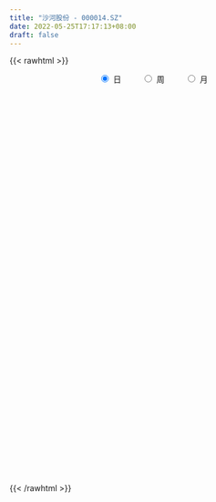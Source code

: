 ```yaml
---
title: "沙河股份 - 000014.SZ"
date: 2022-05-25T17:17:13+08:00
draft: false
---
```

{{< rawhtml >}}
    <div style="text-align: center">
        <label style="padding: 1rem;"><input style="margin-right: .5rem" type="radio" name="period" value="D" checked onclick="period_change(this)">日</label>
        <label style="padding: 1rem;"><input style="margin-right: .5rem" type="radio" name="period" value="W" onclick="period_change(this)">周</label>
        <label style="padding: 1rem;"><input style="margin-right: .5rem" type="radio" name="period" value="M" onclick="period_change(this)">月</label>
    </div>
    <div id="chart" style="height: 700px;"></div> 
    <script type="text/javascript">
        const D_v = [23059.02,14190.0,17714.07,12705.45,11710.84,6503.0,8178.01,14499.0,12159.1,15045.67,20754.0,15561.15,11320.01,23183.28,26649.18,16382.44,12426.01,17031.0,10956.0,11970.01,14461.0,16481.0,9549.0,7478.01,14414.0,8517.0,8951.01,18095.01,8910.01,14198.26,10361.0,10361.77,8391.0,14801.26,9366.0,11219.01,10182.0,12998.86,10229.0,15567.0,11904.0,9749.01,33727.0,23577.0,10363.0,24704.0,9512.0,5411.0,12843.28,17016.02,19792.38,13552.02,10250.02,10627.28,12271.25,11193.37,11997.1,8668.91,12354.0,6884.15,15231.0,11101.2,18070.34,12129.74,14714.05,13955.28,11984.28,10655.0,4889.0,10355.0,12253.02,14496.53,27955.0,14495.22,12907.03,15454.02,21332.05,39689.59,14173.44,18078.79,28879.03,57848.6,36690.19,20224.28,16082.0,13350.0,15350.5,12449.55,38248.68,24274.02,18850.03,36981.01,19580.69,13726.0,14605.34,15279.0,16271.02,17710.01,7558.0,15554.33,15150.5,13055.0,18839.0,11768.0,8166.0,14293.23,17990.0,9843.01,12659.01,7982.0,9012.0,6057.79,11879.51,10913.0,7883.0,9426.01,6671.51,7355.0,7168.7,8929.92,11356.01,19719.25,16202.0,15562.8,10218.79,9046.24,8145.02,8833.24,10736.0,8505.0,8833.02,21210.01,20818.0,35614.0,13945.01,13121.01,9166.01,19764.48,29228.0,25902.01,8107.0,9406.0,10293.6,27729.1,23059.28,41949.0,24636.0,13880.02,79355.21,208734.85,177262.67,85387.36,43709.57,33383.0,17868.22,24295.22,21820.01,79409.0,92614.91,60592.01,64770.1,47175.47,59828.61,156222.56,89439.01,73714.0,75462.09,60165.0,62148.47,69692.47,67662.0,41598.0,25746.0,27671.01,28950.0,66411.84,61921.51,36363.0,47165.79,33949.0,21354.0,41198.0,44594.0,192145.3,254223.33,137235.03,101564.5,80990.02,98224.95,68952.31,73039.42,46970.32,40033.38,33649.0,40983.84,38077.0,41805.65,50421.01,52306.54,48251.16,40292.54,92317.69,69280.76,72672.0,57749.81,94470.45,95570.93,127461.76,94876.46,112104.13,95912.14,87090.66,86282.44,168023.11,319096.57,142554.16,338415.23,109174.7,581488.72,510972.72,276459.82,296191.0,261144.83,285871.21,236711.01,187535.25,180900.79,203695.16,164615.67,142677.0,189668.47,158048.0,244126.15,323536.5,483728.32,442311.92,304260.51,235019.37,320429.06,370908.93,248005.81,371563.76,575722.22,320785.52,264491.28,310014.0,202589.36,132897.28,179413.0,119704.0]
const D_histogram = [0.0,-0.011474416,-0.0193150505,-0.023146706,-0.0293110248,-0.0282575477,-0.0220391213,-0.0141355067,-0.0068277231,0.0022854055,0.012685332,0.0194950266,0.0236530249,0.022054434,0.0270729398,0.0212615948,0.0159256696,0.0155920031,0.0158292847,0.0100005241,0.0038497107,-0.0117747107,-0.0210039316,-0.0276076114,-0.0219457277,-0.0196918157,-0.0170945199,-0.0086356008,-0.0090518341,-0.0022248577,-0.0001452611,-0.0005117384,-0.0023909897,-0.0031999255,-0.0077555458,-0.008659436,-0.0052928425,-0.0064339546,-0.0103259259,-0.0144381708,-0.0120582343,-0.0076209313,0.0049105911,0.0039783523,-0.0008856729,-0.0156151862,-0.0178515151,-0.0178430283,-0.0170254883,-0.0240011979,-0.0424611267,-0.0562056612,-0.0731660057,-0.0795989286,-0.0840202343,-0.0733557166,-0.0561802628,-0.0427161428,-0.0289957845,-0.0227879205,-0.0062459914,0.0063475606,0.0221734705,0.0346779651,0.0443661166,0.0478509906,0.0382215527,0.0341917039,0.0286994775,0.0193222776,0.0213592899,0.0303950437,0.0298728179,0.0303390686,0.0236731669,0.0224051016,0.0270884104,0.042852798,0.0448550501,0.052064153,0.0658692913,0.0854875857,0.078808238,0.0673037398,0.0538627934,0.0461717175,0.0385534334,0.0351213257,0.0356892536,0.0220606191,0.0193433082,0.0184579493,0.0136197517,-0.0004933674,-0.0222315767,-0.0462824685,-0.0499949777,-0.0336312752,-0.0226961213,-0.0290866956,-0.0370009289,-0.0415418925,-0.0436358287,-0.0433486166,-0.0402088493,-0.0417358699,-0.0415455327,-0.0344504863,-0.034808296,-0.0333575528,-0.0397077385,-0.0396750032,-0.022151156,-0.0136776599,-0.0144806522,-0.0088975132,-0.0021367754,0.0018216364,0.0101937126,0.0176791933,0.0241762774,0.0360399295,0.041628715,0.0480020952,0.0461274382,0.0480106831,0.0411921564,0.0387557306,0.0308090137,0.0242221496,0.0181395255,0.0266903528,0.0349695898,0.0227814094,0.0136678887,0.0082044524,0.0046583444,0.0120619057,0.00868214,-0.0006608451,-0.0049538833,-0.0039308436,0.0016558937,0.011720958,0.0151041363,0.0262128169,0.0345016698,0.0398717812,0.0532509221,0.108479663,0.0980899406,0.0679527454,0.0345213,0.0102715826,-0.0101662896,-0.0245677065,-0.0337364726,-0.0167317981,0.0100810142,0.0256584126,0.0422530706,0.0425646885,0.0548932456,0.0784496278,0.0789117773,0.0806492427,0.0707857986,0.0437960257,0.0067486536,-0.0104252117,-0.0493184194,-0.0588303325,-0.0735446152,-0.1020678517,-0.1081622791,-0.1155871759,-0.0912844812,-0.0685831308,-0.0332411369,-0.0121748074,-0.0017709473,-0.0024205275,0.0021667351,0.0576541868,0.0858451975,0.0627068411,0.0550531559,0.050360761,0.0527610594,0.0402155407,0.0175919175,0.0121335882,-0.0097489832,-0.0177822518,-0.0141206927,-0.0154141593,-0.0222631089,-0.0206971728,-0.0413334607,-0.0651370273,-0.0659169644,-0.0386733036,-0.0290283697,-0.0653149572,-0.0645217997,-0.0378295904,-0.0025991519,0.0444382657,0.0784400603,0.0997574614,0.1047597264,0.0964822781,0.097326147,0.1068119008,0.1694749405,0.2681790713,0.3907075349,0.5285131023,0.4874996666,0.3552283016,0.1693297743,0.0287392053,-0.0499834835,-0.088878771,-0.142689145,-0.1912147806,-0.1938814819,-0.2061517786,-0.2775733461,-0.3070264353,-0.3449449853,-0.3624212107,-0.3232227612,-0.2217401087,-0.0796516558,-0.036165568,-0.0349807106,-0.0366792933,-0.0010837435,0.0330491796,0.0171756555,0.0741366439,0.0950982057,0.0577188982,0.0411219635,0.0619398666,0.0507311686,0.0250261824,-0.0059216317,-0.0270325371]
const D_fast = [0.0,-0.0143430199,-0.0270124171,-0.0366307492,-0.0501228241,-0.0561337339,-0.0554250879,-0.05105535,-0.0454544972,-0.0357700171,-0.0221987576,-0.0105153063,-0.0004440519,0.0034709658,0.0152577065,0.0147617602,0.0134072524,0.0169715866,0.0211661894,0.0178375598,0.0126491741,-0.0059189249,-0.0203991287,-0.0339047114,-0.0337292596,-0.0363983015,-0.0380746357,-0.0317746168,-0.0344538087,-0.0281830466,-0.0261397653,-0.0266341772,-0.0291111759,-0.0307200932,-0.0372145999,-0.0402833491,-0.0382399662,-0.040989567,-0.0474630198,-0.0551848073,-0.0558194294,-0.0532873592,-0.039528189,-0.0394658398,-0.0445512832,-0.0631845931,-0.0698838007,-0.074336071,-0.0777749031,-0.0907509122,-0.1198261226,-0.1476220724,-0.1828739183,-0.2092065734,-0.2346329377,-0.2423073492,-0.239176961,-0.2363918767,-0.2299204645,-0.2294095807,-0.2144291494,-0.2002487073,-0.1788794297,-0.1577054439,-0.1369257633,-0.1214781416,-0.1215521913,-0.1170341141,-0.1153514712,-0.1198981017,-0.1125212669,-0.0958867522,-0.0889407735,-0.0808897557,-0.0816373656,-0.0773041555,-0.0658487442,-0.039371157,-0.0261551424,-0.0059300012,0.0243424599,0.0653326506,0.0783553625,0.0836767993,0.0837015512,0.0875534046,0.0895734789,0.0949217026,0.104411944,0.0962984642,0.0984169804,0.1021461088,0.1007128491,0.0864763881,0.0591802846,0.0235587758,0.0073475221,0.0153034058,0.0205645294,0.0069022811,-0.0102621844,-0.025188621,-0.0381915145,-0.0487414565,-0.0556539016,-0.0676148896,-0.0778109356,-0.0793285108,-0.0883883944,-0.0952770395,-0.1115541598,-0.1214401753,-0.1094541171,-0.104400036,-0.1088231914,-0.1054644306,-0.0992378866,-0.0948240657,-0.0839035614,-0.0719982824,-0.059457129,-0.0385834945,-0.0225875302,-0.0042136262,0.0054435764,0.0193294921,0.0228090044,0.0300615112,0.0298170478,0.0292857211,0.0277379784,0.0429613939,0.0599830283,0.0534902002,0.0477936517,0.0443813285,0.0419998066,0.0524188444,0.0512096136,0.0417014173,0.0361699082,0.036210237,0.0422109477,0.0552062516,0.062365464,0.0800273487,0.0969416191,0.1122796758,0.1389715473,0.2213202038,0.2354529666,0.2223039578,0.1975028374,0.1758210156,0.152841571,0.1322982275,0.1146953433,0.1275170683,0.1568501341,0.1788421357,0.2060000613,0.2169528513,0.2430047199,0.286173509,0.3063636029,0.328263379,0.3360963844,0.3200556179,0.2846954092,0.264915241,0.2136924284,0.1894729322,0.1563724958,0.1023322964,0.0691972991,0.0328756084,0.0343571828,0.0399127505,0.0669444601,0.0849670878,0.0949282111,0.093673499,0.0988024453,0.1687034438,0.2183557538,0.2108941078,0.2170037115,0.2249015069,0.2404920701,0.2380004365,0.2197747927,0.2173498604,0.1930300433,0.1805512117,0.1806825977,0.1755355913,0.1631208644,0.1595125073,0.1285428542,0.0884550308,0.0711958525,0.0887711875,0.091159029,0.0385437022,0.0232064097,0.0404412214,0.075021872,0.1331688561,0.1867806657,0.2330374321,0.2642296288,0.28007275,0.3052481556,0.3414368846,0.4464686595,0.6122175581,0.8324229054,1.1023567484,1.1832182294,1.1397539398,0.996187856,0.8627820884,0.7715635286,0.7104485485,0.6209658882,0.5246365574,0.4734994856,0.4096912443,0.2688763402,0.1626666423,0.038511846,-0.0695696821,-0.1111769229,-0.0651292976,0.0570462413,0.0914909371,0.0839306169,0.0730622108,0.1083868248,0.1507820428,0.1392024325,0.2146975819,0.2594336952,0.2364841122,0.2301676684,0.2664705381,0.2679446322,0.2484961916,0.2160679696,0.1881989299]
const D_slow = [0.0,-0.002868604,-0.0076973666,-0.0134840431,-0.0208117993,-0.0278761862,-0.0333859666,-0.0369198432,-0.038626774,-0.0380554227,-0.0348840896,-0.030010333,-0.0240970768,-0.0185834683,-0.0118152333,-0.0064998346,-0.0025184172,0.0013795836,0.0053369047,0.0078370358,0.0087994634,0.0058557858,0.0006048029,-0.0062971,-0.0117835319,-0.0167064858,-0.0209801158,-0.023139016,-0.0254019745,-0.025958189,-0.0259945042,-0.0261224388,-0.0267201862,-0.0275201676,-0.0294590541,-0.0316239131,-0.0329471237,-0.0345556124,-0.0371370938,-0.0407466365,-0.0437611951,-0.0456664279,-0.0444387801,-0.0434441921,-0.0436656103,-0.0475694069,-0.0520322856,-0.0564930427,-0.0607494148,-0.0667497143,-0.0773649959,-0.0914164112,-0.1097079126,-0.1296076448,-0.1506127034,-0.1689516325,-0.1829966982,-0.1936757339,-0.20092468,-0.2066216602,-0.208183158,-0.2065962679,-0.2010529003,-0.192383409,-0.1812918798,-0.1693291322,-0.159773744,-0.151225818,-0.1440509487,-0.1392203793,-0.1338805568,-0.1262817959,-0.1188135914,-0.1112288243,-0.1053105325,-0.0997092571,-0.0929371545,-0.082223955,-0.0710101925,-0.0579941543,-0.0415268314,-0.020154935,-0.0004528755,0.0163730594,0.0298387578,0.0413816871,0.0510200455,0.0598003769,0.0687226903,0.0742378451,0.0790736722,0.0836881595,0.0870930974,0.0869697555,0.0814118614,0.0698412442,0.0573424998,0.048934681,0.0432606507,0.0359889768,0.0267387446,0.0163532714,0.0054443142,-0.0053928399,-0.0154450522,-0.0258790197,-0.0362654029,-0.0448780245,-0.0535800985,-0.0619194867,-0.0718464213,-0.0817651721,-0.0873029611,-0.0907223761,-0.0943425391,-0.0965669174,-0.0971011113,-0.0966457022,-0.094097274,-0.0896774757,-0.0836334063,-0.074623424,-0.0642162452,-0.0522157214,-0.0406838618,-0.0286811911,-0.018383152,-0.0086942193,-0.0009919659,0.0050635715,0.0095984529,0.0162710411,0.0250134385,0.0307087908,0.034125763,0.0361768761,0.0373414622,0.0403569387,0.0425274736,0.0423622624,0.0411237915,0.0401410806,0.040555054,0.0434852935,0.0472613276,0.0538145318,0.0624399493,0.0724078946,0.0857206251,0.1128405409,0.137363026,0.1543512124,0.1629815374,0.165549433,0.1630078606,0.156865934,0.1484318159,0.1442488664,0.1467691199,0.1531837231,0.1637469907,0.1743881628,0.1881114742,0.2077238812,0.2274518255,0.2476141362,0.2653105858,0.2762595923,0.2779467556,0.2753404527,0.2630108479,0.2483032647,0.2299171109,0.204400148,0.1773595782,0.1484627843,0.125641664,0.1084958813,0.1001855971,0.0971418952,0.0966991584,0.0960940265,0.0966357103,0.111049257,0.1325105563,0.1481872666,0.1619505556,0.1745407458,0.1877310107,0.1977848959,0.2021828752,0.2052162723,0.2027790265,0.1983334635,0.1948032904,0.1909497505,0.1853839733,0.1802096801,0.1698763149,0.1535920581,0.137112817,0.1274444911,0.1201873987,0.1038586594,0.0877282095,0.0782708118,0.0776210239,0.0887305903,0.1083406054,0.1332799707,0.1594699023,0.1835904719,0.2079220086,0.2346249838,0.276993719,0.3440384868,0.4417153705,0.5738436461,0.6957185627,0.7845256382,0.8268580817,0.8340428831,0.8215470122,0.7993273194,0.7636550332,0.715851338,0.6673809675,0.6158430229,0.5464496864,0.4696930776,0.3834568312,0.2928515286,0.2120458383,0.1566108111,0.1366978971,0.1276565051,0.1189113275,0.1097415042,0.1094705683,0.1177328632,0.122026777,0.140560938,0.1643354894,0.178765214,0.1890457049,0.2045306715,0.2172134637,0.2234700093,0.2219896013,0.215231467]
const D_data = [['2021-05-14', 7.8898, 7.9398, 7.8299, 7.9597],['2021-05-17', 7.8399, 7.76, 7.73, 7.8898],['2021-05-18', 7.75, 7.74, 7.6202, 7.8299],['2021-05-19', 7.7001, 7.74, 7.6401, 7.75],['2021-05-20', 7.73, 7.6601, 7.6202, 7.73],['2021-05-21', 7.6901, 7.7101, 7.6302, 7.72],['2021-05-24', 7.74, 7.77, 7.6801, 7.8199],['2021-05-25', 7.73, 7.8099, 7.73, 7.8199],['2021-05-26', 7.8299, 7.8299, 7.76, 7.8698],['2021-05-27', 7.8499, 7.8898, 7.78, 7.9098],['2021-05-28', 7.8299, 7.9597, 7.8299, 8.0396],['2021-05-31', 7.9398, 7.9697, 7.8599, 8.0696],['2021-06-01', 7.9597, 7.9797, 7.8898, 7.9897],['2021-06-02', 7.9298, 7.9298, 7.9298, 8.0796],['2021-06-03', 7.8898, 8.0396, 7.8898, 8.1395],['2021-06-04', 7.9797, 7.9198, 7.8898, 8.0896],['2021-06-07', 7.8898, 7.9098, 7.8599, 7.9597],['2021-06-08', 7.9098, 7.9697, 7.8399, 8.0896],['2021-06-09', 7.9198, 7.9897, 7.8998, 8.0097],['2021-06-10', 7.9897, 7.9098, 7.8998, 8.0097],['2021-06-11', 7.94, 7.88, 7.88, 7.99],['2021-06-15', 7.87, 7.7, 7.65, 7.87],['2021-06-16', 7.72, 7.7, 7.63, 7.79],['2021-06-17', 7.71, 7.67, 7.66, 7.72],['2021-06-18', 7.71, 7.8, 7.64, 7.84],['2021-06-21', 7.8, 7.76, 7.74, 7.85],['2021-06-22', 7.8, 7.76, 7.71, 7.8],['2021-06-23', 7.7, 7.85, 7.7, 7.96],['2021-06-24', 7.89, 7.75, 7.75, 7.89],['2021-06-25', 7.87, 7.85, 7.74, 7.92],['2021-06-28', 7.91, 7.81, 7.75, 7.91],['2021-06-29', 7.81, 7.78, 7.78, 7.85],['2021-06-30', 7.81, 7.75, 7.7, 7.82],['2021-07-01', 7.82, 7.75, 7.71, 7.87],['2021-07-02', 7.79, 7.68, 7.67, 7.8],['2021-07-05', 7.68, 7.7, 7.63, 7.76],['2021-07-06', 7.71, 7.75, 7.7, 7.8],['2021-07-07', 7.67, 7.69, 7.6, 7.77],['2021-07-08', 7.67, 7.63, 7.62, 7.73],['2021-07-09', 7.57, 7.59, 7.55, 7.63],['2021-07-12', 7.6, 7.65, 7.6, 7.67],['2021-07-13', 7.65, 7.68, 7.63, 7.72],['2021-07-14', 7.69, 7.82, 7.6, 7.96],['2021-07-15', 7.77, 7.68, 7.6, 8.0],['2021-07-16', 7.68, 7.61, 7.61, 7.68],['2021-07-19', 7.57, 7.42, 7.38, 7.64],['2021-07-20', 7.39, 7.51, 7.35, 7.59],['2021-07-21', 7.53, 7.51, 7.49, 7.57],['2021-07-22', 7.45, 7.5, 7.44, 7.59],['2021-07-23', 7.47, 7.36, 7.3, 7.47],['2021-07-26', 7.37, 7.11, 7.01, 7.41],['2021-07-27', 7.13, 7.03, 7.01, 7.17],['2021-07-28', 7.01, 6.84, 6.73, 7.01],['2021-07-29', 6.84, 6.83, 6.71, 6.94],['2021-07-30', 6.83, 6.74, 6.63, 6.83],['2021-08-02', 6.74, 6.86, 6.66, 6.94],['2021-08-03', 6.83, 6.94, 6.76, 7.04],['2021-08-04', 6.97, 6.91, 6.87, 6.97],['2021-08-05', 7.22, 6.93, 6.93, 7.24],['2021-08-06', 6.9, 6.84, 6.8, 6.9],['2021-08-09', 6.77, 6.99, 6.77, 7.07],['2021-08-10', 6.98, 6.99, 6.96, 7.05],['2021-08-11', 7.07, 7.09, 7.0, 7.21],['2021-08-12', 7.1, 7.12, 7.02, 7.12],['2021-08-13', 7.1, 7.15, 7.02, 7.15],['2021-08-16', 7.15, 7.12, 7.09, 7.18],['2021-08-17', 7.08, 6.95, 6.94, 7.12],['2021-08-18', 7.05, 6.99, 6.94, 7.06],['2021-08-19', 6.9, 6.95, 6.9, 7.01],['2021-08-20', 6.91, 6.86, 6.8, 6.94],['2021-08-23', 6.91, 6.98, 6.88, 7.0],['2021-08-24', 6.95, 7.1, 6.93, 7.1],['2021-08-25', 7.06, 7.01, 7.01, 7.15],['2021-08-26', 7.01, 7.03, 7.01, 7.12],['2021-08-27', 7.05, 6.93, 6.91, 7.05],['2021-08-30', 6.93, 6.98, 6.82, 7.04],['2021-08-31', 6.96, 7.07, 6.91, 7.12],['2021-09-01', 7.07, 7.28, 6.99, 7.4],['2021-09-02', 7.22, 7.18, 7.14, 7.29],['2021-09-03', 7.18, 7.3, 7.18, 7.33],['2021-09-06', 7.35, 7.48, 7.23, 7.6],['2021-09-07', 7.6, 7.7, 7.6, 7.96],['2021-09-08', 7.6, 7.47, 7.45, 7.63],['2021-09-09', 7.46, 7.42, 7.38, 7.58],['2021-09-10', 7.42, 7.38, 7.32, 7.45],['2021-09-13', 7.38, 7.44, 7.32, 7.48],['2021-09-14', 7.44, 7.44, 7.32, 7.47],['2021-09-15', 7.43, 7.5, 7.3, 7.5],['2021-09-16', 7.49, 7.58, 7.46, 7.64],['2021-09-17', 7.61, 7.4, 7.32, 7.8],['2021-09-22', 7.24, 7.52, 7.13, 7.52],['2021-09-23', 7.47, 7.56, 7.42, 7.7],['2021-09-24', 7.55, 7.52, 7.5, 7.64],['2021-09-27', 7.52, 7.37, 7.27, 7.52],['2021-09-28', 7.39, 7.18, 7.18, 7.47],['2021-09-29', 7.18, 7.01, 6.99, 7.19],['2021-09-30', 7.0, 7.16, 6.98, 7.22],['2021-10-08', 7.32, 7.42, 7.24, 7.45],['2021-10-11', 7.42, 7.41, 7.35, 7.5],['2021-10-12', 7.34, 7.19, 7.13, 7.41],['2021-10-13', 7.2, 7.11, 7.04, 7.25],['2021-10-14', 7.11, 7.09, 7.01, 7.17],['2021-10-15', 7.09, 7.07, 7.02, 7.18],['2021-10-18', 7.03, 7.06, 7.01, 7.28],['2021-10-19', 7.15, 7.07, 7.01, 7.15],['2021-10-20', 7.06, 6.98, 6.94, 7.08],['2021-10-21', 7.0, 6.96, 6.94, 7.18],['2021-10-22', 7.0, 7.03, 6.97, 7.15],['2021-10-25', 6.96, 6.92, 6.84, 7.0],['2021-10-26', 6.97, 6.91, 6.85, 6.97],['2021-10-27', 6.88, 6.76, 6.75, 6.88],['2021-10-28', 6.76, 6.78, 6.76, 6.88],['2021-10-29', 6.8, 7.01, 6.79, 7.05],['2021-11-01', 7.01, 6.94, 6.85, 7.01],['2021-11-02', 6.87, 6.82, 6.77, 6.93],['2021-11-03', 6.8, 6.89, 6.8, 6.94],['2021-11-04', 6.93, 6.92, 6.82, 6.95],['2021-11-05', 6.93, 6.9, 6.82, 6.94],['2021-11-08', 6.89, 6.98, 6.89, 6.99],['2021-11-09', 6.93, 7.01, 6.91, 7.03],['2021-11-10', 6.96, 7.04, 6.95, 7.06],['2021-11-11', 7.06, 7.17, 7.06, 7.27],['2021-11-12', 7.15, 7.16, 7.04, 7.24],['2021-11-15', 7.17, 7.23, 7.12, 7.25],['2021-11-16', 7.23, 7.17, 7.13, 7.31],['2021-11-17', 7.17, 7.25, 7.15, 7.27],['2021-11-18', 7.26, 7.16, 7.15, 7.31],['2021-11-19', 7.12, 7.22, 7.1, 7.25],['2021-11-22', 7.27, 7.15, 7.09, 7.27],['2021-11-23', 7.14, 7.15, 7.12, 7.2],['2021-11-24', 7.18, 7.14, 7.13, 7.21],['2021-11-25', 7.14, 7.35, 7.11, 7.35],['2021-11-26', 7.36, 7.42, 7.22, 7.42],['2021-11-29', 7.42, 7.18, 7.18, 7.42],['2021-11-30', 7.16, 7.18, 7.15, 7.28],['2021-12-01', 7.16, 7.2, 7.16, 7.24],['2021-12-02', 7.2, 7.21, 7.18, 7.25],['2021-12-03', 7.22, 7.37, 7.18, 7.37],['2021-12-06', 7.37, 7.26, 7.26, 7.48],['2021-12-07', 7.26, 7.16, 7.13, 7.38],['2021-12-08', 7.17, 7.19, 7.1, 7.23],['2021-12-09', 7.19, 7.25, 7.16, 7.28],['2021-12-10', 7.22, 7.33, 7.21, 7.35],['2021-12-13', 7.33, 7.44, 7.29, 7.55],['2021-12-14', 7.54, 7.41, 7.35, 7.54],['2021-12-15', 7.5, 7.57, 7.42, 7.62],['2021-12-16', 7.53, 7.62, 7.51, 7.72],['2021-12-17', 7.62, 7.66, 7.56, 7.69],['2021-12-20', 7.68, 7.86, 7.61, 8.18],['2021-12-21', 8.0, 8.65, 7.91, 8.65],['2021-12-22', 8.66, 8.05, 7.92, 8.7],['2021-12-23', 7.68, 7.78, 7.66, 7.97],['2021-12-24', 7.8, 7.63, 7.58, 7.83],['2021-12-27', 7.63, 7.63, 7.6, 7.76],['2021-12-28', 7.63, 7.58, 7.54, 7.67],['2021-12-29', 7.57, 7.57, 7.45, 7.65],['2021-12-30', 7.52, 7.57, 7.52, 7.62],['2021-12-31', 7.57, 7.92, 7.55, 8.1],['2022-01-04', 7.78, 8.18, 7.77, 8.3],['2022-01-05', 8.17, 8.19, 8.03, 8.27],['2022-01-06', 8.13, 8.34, 8.13, 8.45],['2022-01-07', 8.35, 8.24, 8.18, 8.5],['2022-01-10', 8.12, 8.49, 8.08, 8.55],['2022-01-11', 8.38, 8.81, 8.36, 9.16],['2022-01-12', 8.66, 8.68, 8.41, 9.37],['2022-01-13', 8.69, 8.8, 8.64, 9.1],['2022-01-14', 8.73, 8.73, 8.55, 8.95],['2022-01-17', 8.77, 8.5, 8.39, 8.77],['2022-01-18', 8.48, 8.26, 8.18, 8.63],['2022-01-19', 8.31, 8.4, 8.2, 8.9],['2022-01-20', 8.42, 7.99, 7.94, 8.54],['2022-01-21', 8.03, 8.22, 7.96, 8.31],['2022-01-24', 8.22, 8.07, 8.05, 8.31],['2022-01-25', 8.07, 7.74, 7.74, 8.15],['2022-01-26', 7.74, 7.87, 7.71, 8.1],['2022-01-27', 8.0, 7.75, 7.68, 8.35],['2022-01-28', 7.68, 8.13, 7.68, 8.24],['2022-02-07', 8.15, 8.19, 7.95, 8.31],['2022-02-08', 8.26, 8.48, 8.09, 8.53],['2022-02-09', 8.46, 8.45, 8.38, 8.58],['2022-02-10', 8.38, 8.41, 8.32, 8.7],['2022-02-11', 8.43, 8.31, 8.27, 8.54],['2022-02-14', 8.2, 8.4, 8.16, 8.46],['2022-02-15', 8.46, 9.24, 8.31, 9.24],['2022-02-16', 9.36, 9.2, 8.88, 9.63],['2022-02-17', 9.25, 8.65, 8.6, 9.27],['2022-02-18', 8.63, 8.83, 8.42, 9.03],['2022-02-21', 8.89, 8.9, 8.69, 9.0],['2022-02-22', 8.88, 9.05, 8.74, 9.2],['2022-02-23', 9.03, 8.9, 8.85, 9.11],['2022-02-24', 8.9, 8.73, 8.62, 9.15],['2022-02-25', 8.95, 8.91, 8.76, 9.06],['2022-02-28', 8.91, 8.66, 8.61, 8.91],['2022-03-01', 8.7, 8.77, 8.5, 8.82],['2022-03-02', 8.77, 8.92, 8.7, 8.99],['2022-03-03', 8.91, 8.88, 8.86, 9.1],['2022-03-04', 8.83, 8.8, 8.65, 8.88],['2022-03-07', 8.78, 8.9, 8.7, 9.0],['2022-03-08', 8.89, 8.57, 8.45, 8.9],['2022-03-09', 8.56, 8.39, 7.99, 8.64],['2022-03-10', 8.46, 8.58, 8.39, 8.81],['2022-03-11', 8.41, 8.98, 8.41, 9.1],['2022-03-14', 8.89, 8.85, 8.82, 9.19],['2022-03-15', 8.84, 8.18, 8.18, 8.95],['2022-03-16', 8.36, 8.51, 8.1, 8.56],['2022-03-17', 8.88, 8.88, 8.75, 9.1],['2022-03-18', 8.9, 9.15, 8.63, 9.26],['2022-03-21', 9.2, 9.55, 9.15, 9.65],['2022-03-22', 9.4, 9.67, 9.3, 9.76],['2022-03-23', 9.59, 9.75, 9.4, 10.05],['2022-03-24', 9.55, 9.72, 9.51, 10.09],['2022-03-25', 9.73, 9.65, 9.45, 9.88],['2022-03-28', 9.63, 9.85, 9.45, 9.99],['2022-03-29', 9.86, 10.1, 9.61, 10.55],['2022-03-30', 10.15, 11.11, 10.14, 11.11],['2022-03-31', 12.22, 12.22, 11.74, 12.22],['2022-04-01', 13.0, 13.44, 12.51, 13.44],['2022-04-06', 14.5, 14.78, 14.28, 14.78],['2022-04-07', 13.38, 13.3, 13.3, 14.6],['2022-04-08', 12.07, 12.13, 11.97, 13.38],['2022-04-11', 11.51, 10.92, 10.92, 11.66],['2022-04-12', 10.52, 10.8, 10.42, 11.33],['2022-04-13', 10.94, 11.09, 10.8, 11.3],['2022-04-14', 10.75, 11.33, 10.75, 11.6],['2022-04-15', 11.05, 10.91, 10.57, 11.44],['2022-04-18', 10.48, 10.67, 10.21, 11.15],['2022-04-19', 10.69, 11.05, 10.28, 11.05],['2022-04-20', 11.1, 10.82, 10.41, 11.29],['2022-04-21', 10.81, 9.74, 9.74, 10.81],['2022-04-22', 9.36, 9.83, 9.2, 10.04],['2022-04-25', 9.7, 9.34, 9.27, 10.43],['2022-04-26', 9.35, 9.21, 9.1, 9.75],['2022-04-27', 8.9, 9.74, 8.75, 10.13],['2022-04-28', 9.25, 10.71, 9.25, 10.71],['2022-04-29', 11.0, 11.78, 10.6, 11.78],['2022-05-05', 11.4, 11.02, 10.6, 11.78],['2022-05-06', 10.42, 10.6, 10.3, 11.28],['2022-05-09', 10.6, 10.55, 10.4, 10.95],['2022-05-10', 10.3, 11.11, 10.24, 11.17],['2022-05-11', 10.9, 11.31, 10.67, 11.49],['2022-05-12', 11.18, 10.77, 10.55, 11.23],['2022-05-13', 10.55, 11.85, 10.32, 11.85],['2022-05-16', 12.3, 11.7, 11.67, 13.01],['2022-05-17', 11.11, 11.01, 10.89, 11.55],['2022-05-18', 10.71, 11.19, 10.71, 11.48],['2022-05-19', 10.89, 11.74, 10.85, 11.95],['2022-05-20', 11.65, 11.44, 11.37, 11.99],['2022-05-23', 11.56, 11.22, 11.14, 11.66],['2022-05-24', 11.2, 11.04, 10.7, 11.32],['2022-05-25', 10.96, 11.04, 10.75, 11.19]]
const W_v = [90452.33,149720.16,68701.74,68053.67,102090.91,69113.23,76585.86,93215.71,210178.42,185853.32,122950.1,62439.11,57357.46,56220.11,39752.03,73280.64,56259.16,83410.96,238105.71,92985.28,78077.65,51136.42,217110.83,195770.59,180989.79,1026587.7899999999,769112.59,376926.97,275283.46,191905.09,111515.06,77219.17,220824.49,353879.76,200205.45,310126.84,509279.8199999999,455897.54,368849.24,235131.94,184532.68,395864.31,2704048.0100000002,1436676.54,1249610.6899999999,1133733.21,704142.4299999999,1185139.1899999999,1163604.8999999999,1316516.72,970993.8100000001,553756.7300000001,399114.15,595937.88,644109.8500000001,432571.16,478733.3300000001,305047.5,398007.91,183356.17,221540.7,658193.6799999999,259643.77,270342.01,255423.77,395836.2999999999,252138.35,298427.66,507049.9299999999,452400.04,201027.91,579276.6899999999,685050.98,377399.7899999999,178287.34,98062.4,236179.73,269897.53,460944.16,184602.57,567999.9,856336.97,652246.46,666069.92,512206.28,719548.22,718538.8999999999,707739.4800000001,371745.47,290437.26,218912.5,66069.0,195435.74,165346.0,528422.36,226252.3,92674.27,115467.97,109403.45,116306.14,220072.61,99992.05,114777.37,175752.48,117840.67,77472.17,67021.0,944043.3099999999,521451.16,717417.49,242821.26,212678.35,256255.66,19446.99,84616.57,147946.89,61723.13,104452.64,67371.03,62609.11,61091.03,65294.95,58357.16,133517.49,128815.25,69849.63,65796.81,210078.51,70216.64,54836.03,105055.04,101163.0,116895.54,148232.93,207275.53,152149.52,95533.58,88829.81,112808.94,130828.81,90962.05,168592.95,130257.46,67099.48,142770.55,123444.43,179788.67,319465.06,225415.22,491093.6,127728.15,500389.93,550743.26,878979.51,634697.5599999999,525069.62,648548.76,324666.49,296596.5,246532.83,169941.29,177836.44,177638.76,331146.79,115635.95,88334.13,399747.15,130160.79,129039.51,103488.17,149841.86,125460.59,84895.02,113921.15,99671.65,80003.18,85063.91,56729.8,116273.22,116872.06,362303.99,129679.42,89975.48,37561.95,52071.76,245916.22,107617.88,104666.84,210254.96,96481.01,61879.53,61404.02,55825.05,178062.79,230243.72,36735.02,82741.05,62823.36,70635.78,93096.06,66844.02,47922.01,58671.29,53281.03,60195.87,89320.01,69486.3,66492.95,51097.53,71246.33,51838.56,82106.8,108727.89,159724.1,103672.75,75411.73,59881.36,17710.01,70156.83,62060.24,47590.31,42248.52,63375.88,51806.09,70102.03,91610.51,82936.61,131253.4,594449.6599999999,176775.45,265152.49,454666.27,301265.94,210700.36,180029.79,729762.16,368177.02,194548.87,283588.9400000001,389743.95,517445.15,1054371.51,1201636.1399999999,1356377.8700000001,879423.8700000001,1399107.4399999999,746572.4299999999,1545926.9299999999,1673602.3799999999,432014.28]
const W_histogram = [0.0,0.0107341311,0.0042453946,-0.0057580837,0.0160325897,0.0269035448,0.0176631427,0.0177297328,0.0949467766,0.0836428768,0.0494664695,0.0121033985,-0.0070102942,-0.0521944045,-0.075231816,-0.099429263,-0.1178043492,-0.1313047218,-0.3308108848,-0.444989503,-0.522675876,-0.5387662835,-0.6038419077,-0.6070580523,-0.482174855,-0.269813184,-0.1413360143,-0.0737442618,-0.1468302432,-0.2786653278,-0.2623320501,-0.2083222682,-0.1299014642,-0.0374680013,-0.0022639867,0.0280636138,0.1559870838,0.2079279605,0.2210517859,0.1688637277,0.1286148004,0.266272133,0.5031919856,0.558264418,0.666970649,0.5153803116,0.4353761649,0.4760606145,0.4869558015,0.4774284419,0.2883051861,0.1494298122,0.0470993303,0.0285421749,-0.1400887417,-0.2242580848,-0.3055504232,-0.3244645271,-0.3480521273,-0.3573761255,-0.3311784857,-0.2460464112,-0.2068708536,-0.2726530375,-0.2737599751,-0.2532397621,-0.224716948,-0.1864751424,-0.0919014021,-0.0659854685,-0.0527085725,0.0487543168,0.1002113882,0.1161363253,0.0878416684,0.097569911,0.1101740005,0.1135600612,0.1050395752,0.1069665677,0.1789210685,0.2204393076,0.259787448,0.2559493279,0.2802650671,0.3285333631,0.3600920269,0.388817437,0.3407058176,0.2897800177,0.1619949899,0.0574659689,-0.0473618478,-0.1366650313,-0.1752260783,-0.1921980252,-0.2107436352,-0.2048020991,-0.1692917608,-0.1466607968,-0.1017667656,-0.0895976403,-0.0646331678,-0.0468181635,-0.0763290411,-0.1255047354,-0.128116507,-0.0349031708,0.005329883,0.0923680244,0.146667599,0.1371634957,0.0916703769,0.0512591774,0.0453207442,0.0198178073,0.007537232,-0.0206606869,-0.0273859145,-0.0501616122,-0.0594040372,-0.0703676478,-0.0587580285,-0.0290137652,0.0131437693,0.0264695832,0.0438822655,0.0730289987,0.0709111396,0.048508464,-0.0320229214,-0.060014023,-0.0566542701,-0.0801634289,-0.0490712809,-0.0616702755,-0.0741134114,-0.0754523498,-0.0460341321,-0.0369764089,-0.0238783146,-0.0025109914,0.0095551364,0.0291387461,0.0478866766,0.0395556308,0.0642551034,0.1120325237,0.165190508,0.2363948306,0.2617403471,0.3137765555,0.4230757403,0.433464752,0.4797541407,0.5157073323,0.4815780512,0.3927331357,0.3020418395,0.1562551661,0.0163689136,-0.1016934516,-0.1250789008,-0.1774861252,-0.2149694428,-0.1992198029,-0.2237709233,-0.2501122714,-0.311956182,-0.3258184143,-0.3266189683,-0.3133409053,-0.3001486197,-0.2749113489,-0.2855149327,-0.2912493146,-0.2910592051,-0.2648298435,-0.2593759831,-0.2436960842,-0.2002071393,-0.1914572278,-0.1700865184,-0.1396298156,-0.0830840556,-0.0371798401,0.0003710035,0.0192423766,0.0515060271,0.0776042218,0.0868250079,0.0898787501,0.0918930579,0.1228968436,0.089218971,0.0720195398,0.0760776326,0.0637555669,0.0722551724,0.074719937,0.0731090531,0.0662959764,0.0647246132,0.0523336213,0.0387967864,0.0321828996,0.0129507731,-0.0368240949,-0.0571006333,-0.0442934071,-0.0496109388,-0.0429225316,-0.0098165235,0.0196273048,0.041358461,0.0634037829,0.0537133768,0.0640841463,0.0474103834,0.0343351157,0.0253988388,0.0137237768,0.0245253796,0.0360292517,0.0562225954,0.0647212046,0.0659349336,0.0859812716,0.0936103343,0.1132648568,0.1410827585,0.1830864943,0.167544776,0.1431709548,0.1314435122,0.149655766,0.1572580573,0.1453279258,0.1399565381,0.1380204551,0.1590842997,0.4030573805,0.4475674452,0.3694481576,0.2266547356,0.2436612157,0.1596310298,0.171391112,0.1362462385,0.0738722437]
const W_fast = [0.0,0.0134176638,0.0079902761,-0.0034527232,0.0223460976,0.039942939,0.0351183225,0.0396173458,0.1405710838,0.1501779032,0.1283681132,0.0940308919,0.0731646257,0.0149319143,-0.0269134513,-0.075968214,-0.1237943875,-0.1701209406,-0.4523298248,-0.6777558187,-0.8861111607,-1.0368931391,-1.2529292402,-1.4079098979,-1.4035704144,-1.2586620393,-1.1655188733,-1.1163631862,-1.2261567284,-1.4276581449,-1.4769078798,-1.474978665,-1.4290332269,-1.3459667644,-1.3113287465,-1.2739852425,-1.1070650016,-1.0031421348,-0.9347553629,-0.9447274891,-0.9528227163,-0.7485973505,-0.3858795015,-0.1912409646,0.0842079287,0.0614626692,0.0903025637,0.2500021669,0.3826363043,0.4924660552,0.3754190958,0.273901175,0.1833455257,0.1719239141,-0.0317291881,-0.1719630523,-0.3296429965,-0.4296732321,-0.5402738642,-0.6389418937,-0.6955388754,-0.6719184037,-0.6844605594,-0.8184060027,-0.8879529341,-0.9307426616,-0.9583990845,-0.9667760645,-0.8951776748,-0.8857581083,-0.8856583555,-0.772006887,-0.6954969685,-0.6505379501,-0.6568721898,-0.6227514695,-0.5826038798,-0.5508278038,-0.5330883961,-0.5044197616,-0.3877349937,-0.2911069277,-0.1868119253,-0.1266627135,-0.0322807074,0.0981209293,0.2197025999,0.3456323692,0.3826972041,0.4042164087,0.3169301284,0.2267675996,0.110099321,-0.0133701204,-0.095737687,-0.1607591402,-0.2319906589,-0.2772496476,-0.2840622495,-0.2980964847,-0.2786441449,-0.2888744297,-0.2800682491,-0.2739577857,-0.3225509236,-0.4031028018,-0.4377437,-0.3532561565,-0.311690632,-0.2015604846,-0.1105940102,-0.0858072396,-0.1083827642,-0.1359791693,-0.1305874164,-0.1511359016,-0.1615321688,-0.1948952595,-0.2084669657,-0.2437830665,-0.2678765007,-0.2964320233,-0.2995119111,-0.2770210892,-0.2315776123,-0.2116344026,-0.183251154,-0.1358471711,-0.1202372453,-0.1305128048,-0.2190499207,-0.262044528,-0.2728483425,-0.3163983586,-0.2975740309,-0.3255905943,-0.3565620831,-0.376764109,-0.3588544243,-0.3590408032,-0.3519122876,-0.3311727122,-0.3167178003,-0.2898495041,-0.2591299044,-0.2575720426,-0.2168087942,-0.1410232429,-0.0465676316,0.0837353987,0.1745160019,0.3049963492,0.5200644691,0.6388196688,0.8050475926,0.9699276173,1.056192849,1.0655312174,1.0503503811,0.9436274993,0.8078334751,0.664347747,0.6096925726,0.5129138169,0.4216881386,0.3876328279,0.3071389766,0.2182695607,0.0784366045,-0.0168802313,-0.0993355274,-0.1643926907,-0.22623756,-0.2697281265,-0.3517104435,-0.430257154,-0.5028318457,-0.542809945,-0.6022000804,-0.6474442026,-0.6540070425,-0.6931214379,-0.7142723581,-0.7187231092,-0.6829483631,-0.6463391077,-0.6086955132,-0.5850135459,-0.5398733886,-0.4943741385,-0.4634471005,-0.4379236707,-0.4129360984,-0.3512081019,-0.3625812317,-0.361775778,-0.3386982769,-0.335081451,-0.3085180523,-0.2873733035,-0.2707069242,-0.2609460068,-0.2463362167,-0.2456438032,-0.2494814416,-0.2480496034,-0.2640440367,-0.3230249284,-0.357576625,-0.3558427506,-0.3735630171,-0.3776052427,-0.3469533655,-0.3126027111,-0.2805319395,-0.2426356719,-0.2388977338,-0.2125059278,-0.2173270948,-0.2218185835,-0.2244051507,-0.2326492686,-0.2157163208,-0.1952051359,-0.1609561433,-0.1362772329,-0.1185797705,-0.0770381146,-0.0460064684,0.0019642684,0.0650528596,0.152828219,0.1791726947,0.1905916122,0.2117250477,0.267351243,0.3142680486,0.3386698985,0.3682876454,0.4008566761,0.4616915957,0.8064290216,0.9628309476,0.9770736994,0.8909439613,0.9688657453,0.9247433169,0.979351177,0.9782678631,0.9343619293]
const W_slow = [0.0,0.0026835328,0.0037448814,0.0023053605,0.0063135079,0.0130393941,0.0174551798,0.021887613,0.0456243072,0.0665350264,0.0789016438,0.0819274934,0.0801749198,0.0671263187,0.0483183647,0.023461049,-0.0059900383,-0.0388162188,-0.12151894,-0.2327663157,-0.3634352847,-0.4981268556,-0.6490873325,-0.8008518456,-0.9213955594,-0.9888488554,-1.0241828589,-1.0426189244,-1.0793264852,-1.1489928171,-1.2145758297,-1.2666563967,-1.2991317628,-1.3084987631,-1.3090647598,-1.3020488563,-1.2630520854,-1.2110700953,-1.1558071488,-1.1135912169,-1.0814375167,-1.0148694835,-0.8890714871,-0.7495053826,-0.5827627203,-0.4539176424,-0.3450736012,-0.2260584476,-0.1043194972,0.0150376133,0.0871139098,0.1244713628,0.1362461954,0.1433817391,0.1083595537,0.0522950325,-0.0240925733,-0.1052087051,-0.1922217369,-0.2815657683,-0.3643603897,-0.4258719925,-0.4775897059,-0.5457529652,-0.614192959,-0.6775028995,-0.7336821365,-0.7803009221,-0.8032762727,-0.8197726398,-0.8329497829,-0.8207612037,-0.7957083567,-0.7666742754,-0.7447138583,-0.7203213805,-0.6927778804,-0.6643878651,-0.6381279713,-0.6113863293,-0.5666560622,-0.5115462353,-0.4465993733,-0.3826120413,-0.3125457746,-0.2304124338,-0.1403894271,-0.0431850678,0.0419913866,0.114436391,0.1549351385,0.1693016307,0.1574611688,0.1232949109,0.0794883914,0.031438885,-0.0212470237,-0.0724475485,-0.1147704887,-0.1514356879,-0.1768773793,-0.1992767894,-0.2154350813,-0.2271396222,-0.2462218825,-0.2775980663,-0.3096271931,-0.3183529858,-0.317020515,-0.2939285089,-0.2572616092,-0.2229707353,-0.200053141,-0.1872383467,-0.1759081606,-0.1709537088,-0.1690694008,-0.1742345726,-0.1810810512,-0.1936214542,-0.2084724635,-0.2260643755,-0.2407538826,-0.2480073239,-0.2447213816,-0.2381039858,-0.2271334194,-0.2088761698,-0.1911483849,-0.1790212689,-0.1870269992,-0.202030505,-0.2161940725,-0.2362349297,-0.2485027499,-0.2639203188,-0.2824486717,-0.3013117591,-0.3128202922,-0.3220643944,-0.328033973,-0.3286617209,-0.3262729367,-0.3189882502,-0.3070165811,-0.2971276734,-0.2810638975,-0.2530557666,-0.2117581396,-0.1526594319,-0.0872243452,-0.0087802063,0.0969887288,0.2053549168,0.3252934519,0.454220285,0.5746147978,0.6727980817,0.7483085416,0.7873723331,0.7914645615,0.7660411986,0.7347714734,0.6903999421,0.6366575814,0.5868526307,0.5309098999,0.4683818321,0.3903927866,0.308938183,0.2272834409,0.1489482146,0.0739110597,0.0051832224,-0.0661955107,-0.1390078394,-0.2117726407,-0.2779801015,-0.3428240973,-0.4037481184,-0.4537999032,-0.5016642101,-0.5441858397,-0.5790932936,-0.5998643075,-0.6091592676,-0.6090665167,-0.6042559225,-0.5913794158,-0.5719783603,-0.5502721083,-0.5278024208,-0.5048291563,-0.4741049454,-0.4518002027,-0.4337953177,-0.4147759096,-0.3988370179,-0.3807732248,-0.3620932405,-0.3438159772,-0.3272419831,-0.3110608299,-0.2979774245,-0.2882782279,-0.280232503,-0.2769948097,-0.2862008335,-0.3004759918,-0.3115493436,-0.3239520783,-0.3346827112,-0.337136842,-0.3322300158,-0.3218904006,-0.3060394548,-0.2926111106,-0.2765900741,-0.2647374782,-0.2561536993,-0.2498039896,-0.2463730454,-0.2402417004,-0.2312343875,-0.2171787387,-0.2009984375,-0.1845147041,-0.1630193862,-0.1396168026,-0.1113005884,-0.0760298988,-0.0302582753,0.0116279187,0.0474206574,0.0802815355,0.117695477,0.1570099913,0.1933419727,0.2283311073,0.262836221,0.302607296,0.4033716411,0.5152635024,0.6076255418,0.6642892257,0.7252045296,0.7651122871,0.8079600651,0.8420216247,0.8604896856]
const W_data = [['2017-07-14', 16.7425, 16.5743, 16.4655, 17.0097],['2017-07-21', 16.5743, 16.7425, 16.1884, 17.3362],['2017-07-28', 16.6535, 16.5446, 16.3764, 16.8613],['2017-08-04', 16.5248, 16.4556, 16.3566, 16.8217],['2017-08-11', 16.5545, 16.8909, 16.3566, 16.9998],['2017-08-18', 16.8217, 16.8613, 16.693, 17.0394],['2017-08-25', 16.9008, 16.6337, 16.4951, 17.1977],['2017-09-01', 16.6733, 16.7425, 16.5347, 17.1185],['2017-09-08', 16.7425, 17.9695, 16.6238, 18.494],['2017-09-15', 17.3956, 17.1185, 16.9206, 17.5539],['2017-09-22', 17.0196, 16.7722, 16.7128, 17.4945],['2017-09-29', 16.7227, 16.5743, 16.4259, 16.7227],['2017-10-13', 16.7821, 16.6634, 16.6139, 16.8415],['2017-10-20', 16.7029, 16.1488, 15.9311, 16.7029],['2017-10-27', 16.1191, 16.1983, 16.0993, 16.4753],['2017-11-03', 16.228, 15.9905, 15.852, 16.6436],['2017-11-10', 15.9905, 15.8619, 15.7827, 16.1785],['2017-11-17', 15.8421, 15.7332, 15.3968, 15.941],['2017-11-24', 15.5551, 12.6262, 12.4184, 15.6046],['2017-12-01', 12.547, 12.5074, 12.1809, 12.7548],['2017-12-08', 12.5668, 12.0127, 11.5773, 12.6163],['2017-12-15', 12.0226, 12.0423, 11.8741, 12.2106],['2017-12-22', 12.0423, 10.6669, 10.4888, 12.2205],['2017-12-29', 10.6669, 10.6669, 10.2909, 10.9836],['2018-01-05', 10.6669, 12.0423, 10.6372, 12.0423],['2018-01-12', 12.0819, 13.6157, 12.0819, 13.6157],['2018-01-19', 13.7542, 13.1803, 12.8834, 14.8328],['2018-01-26', 12.8834, 12.7152, 12.3689, 13.6849],['2018-02-02', 12.4678, 10.6966, 10.192, 13.022],['2018-02-09', 10.3899, 9.0738, 8.777, 10.6966],['2018-02-14', 9.1332, 10.2315, 9.1332, 10.5284],['2018-02-23', 10.3107, 10.5284, 10.1524, 10.8648],['2018-03-02', 10.469, 10.8747, 10.1623, 11.1122],['2018-03-09', 10.469, 11.2606, 10.4591, 11.9533],['2018-03-16', 11.2804, 10.6867, 10.5977, 11.4091],['2018-03-23', 10.6372, 10.6273, 10.2909, 11.4882],['2018-03-30', 10.2414, 12.171, 9.7467, 12.8834],['2018-04-04', 11.795, 11.6762, 11.5773, 13.2199],['2018-04-13', 11.4783, 11.3695, 11.2804, 12.2402],['2018-04-20', 11.3893, 10.4393, 10.3206, 11.5872],['2018-04-27', 10.093, 10.3008, 10.0237, 10.7659],['2018-05-04', 10.3008, 12.8043, 10.281, 12.8043],['2018-05-11', 13.5563, 15.2385, 13.4672, 16.9305],['2018-05-18', 14.3875, 14.0609, 13.7344, 14.7239],['2018-05-25', 14.1104, 15.5749, 13.8037, 15.5749],['2018-06-01', 15.0406, 12.5965, 12.2996, 15.6343],['2018-06-08', 12.6756, 13.1902, 12.1314, 13.586],['2018-06-15', 13.2891, 14.9218, 12.9923, 15.3374],['2018-06-22', 14.249, 15.0517, 13.2594, 15.2003],['2018-06-29', 15.3686, 15.1805, 13.2693, 15.5271],['2018-07-06', 14.7052, 12.7049, 11.883, 14.8141],['2018-07-13', 12.5266, 12.6355, 11.883, 13.1406],['2018-07-20', 12.6355, 12.5365, 12.0711, 13.0713],['2018-07-27', 12.4672, 13.3089, 12.289, 13.6456],['2018-08-03', 13.1406, 10.8927, 10.6947, 13.8635],['2018-08-10', 10.9026, 11.1304, 9.9817, 11.3977],['2018-08-17', 10.5956, 10.5065, 10.4372, 11.5463],['2018-08-24', 10.4471, 10.7541, 10.4174, 11.1403],['2018-08-31', 10.764, 10.2887, 10.2491, 11.477],['2018-09-07', 10.1995, 10.0609, 9.9025, 10.5263],['2018-09-14', 10.1104, 10.2292, 9.7044, 10.7442],['2018-09-21', 10.1599, 10.9818, 10.0312, 11.6453],['2018-09-28', 10.5956, 10.4966, 10.1104, 10.7244],['2018-10-12', 10.1005, 8.8429, 8.2389, 10.259],['2018-10-19', 9.041, 9.1697, 8.3874, 9.2489],['2018-10-26', 9.3875, 9.1895, 8.7439, 9.8431],['2018-11-02', 9.1103, 9.1301, 8.7241, 9.14],['2018-11-09', 9.1301, 9.1598, 9.041, 9.5262],['2018-11-16', 9.1499, 10.0015, 9.1499, 10.1896],['2018-11-23', 10.0015, 9.2885, 9.1994, 10.5956],['2018-11-30', 9.1796, 9.0707, 8.8924, 9.4172],['2018-12-07', 9.2885, 10.3679, 9.1796, 10.7838],['2018-12-14', 10.1302, 10.1005, 9.8827, 10.5065],['2018-12-21', 10.1797, 9.8133, 9.5064, 10.4471],['2018-12-28', 9.7044, 9.1994, 9.041, 9.7836],['2019-01-04', 9.1994, 9.5955, 9.1301, 9.6054],['2019-01-11', 9.6846, 9.6747, 9.4073, 10.0609],['2019-01-18', 9.6846, 9.5955, 9.5064, 9.9817],['2019-01-25', 9.546, 9.4271, 9.3281, 10.2788],['2019-02-01', 9.4271, 9.5361, 9.1202, 9.5757],['2019-02-15', 9.5658, 10.6452, 9.4569, 11.071],['2019-02-22', 10.9422, 10.6551, 10.4372, 12.18],['2019-03-01', 10.7739, 10.9719, 10.5956, 11.368],['2019-03-08', 10.8531, 10.6749, 10.6452, 11.6354],['2019-03-15', 10.6055, 11.2492, 10.5956, 11.4076],['2019-03-22', 11.2195, 11.9523, 10.9917, 11.9622],['2019-03-29', 11.7443, 12.2097, 11.2393, 12.2989],['2019-04-04', 12.2097, 12.6256, 12.0711, 13.1604],['2019-04-12', 12.5464, 11.9028, 11.7443, 12.6355],['2019-04-19', 12.0414, 11.8632, 11.6057, 12.3088],['2019-04-26', 11.9127, 10.6154, 10.5956, 11.9127],['2019-04-30', 10.6055, 10.3877, 10.2193, 10.6055],['2019-05-10', 10.1005, 9.8431, 9.3479, 10.1005],['2019-05-17', 9.7539, 9.4569, 9.3578, 10.0312],['2019-05-24', 9.4965, 9.6351, 9.1697, 11.3086],['2019-05-31', 9.546, 9.6153, 9.4073, 10.15],['2019-06-06', 9.6153, 9.338, 9.2687, 9.8133],['2019-06-14', 9.3776, 9.4371, 9.2984, 9.7539],['2019-06-21', 9.3974, 9.7566, 9.3479, 9.9661],['2019-06-28', 9.7766, 9.607, 9.5371, 10.1257],['2019-07-05', 9.7267, 9.9461, 9.6469, 10.2355],['2019-07-12', 9.9661, 9.587, 9.4374, 9.9661],['2019-07-19', 9.597, 9.7566, 9.4374, 9.9461],['2019-07-26', 9.7067, 9.7067, 9.4274, 9.9461],['2019-08-02', 9.7067, 8.9984, 8.9286, 9.7067],['2019-08-09', 8.9884, 8.4198, 8.2203, 8.9884],['2019-08-16', 8.4298, 8.7191, 8.2901, 8.8089],['2019-08-23', 9.587, 10.0559, 9.3177, 10.7442],['2019-08-30', 9.7267, 9.6967, 9.6568, 10.4749],['2019-09-06', 9.6967, 10.6245, 9.607, 11.4525],['2019-09-12', 10.7343, 10.6544, 10.4549, 10.824],['2019-09-20', 10.6345, 10.0559, 9.9062, 10.6445],['2019-09-27', 10.0559, 9.5172, 9.4573, 10.435],['2019-09-30', 9.5371, 9.3775, 9.3775, 9.5571],['2019-10-11', 9.3775, 9.6967, 9.2977, 9.7965],['2019-10-18', 9.7067, 9.3675, 9.3576, 10.1257],['2019-10-25', 9.3875, 9.4174, 9.1979, 9.4673],['2019-11-01', 9.3975, 9.0782, 8.8189, 9.5272],['2019-11-08', 9.0882, 9.2079, 8.9386, 9.2977],['2019-11-15', 9.1281, 8.8687, 8.7789, 9.1481],['2019-11-22', 8.8687, 8.8787, 8.7889, 9.0982],['2019-11-29', 8.8987, 8.7191, 8.5794, 9.0483],['2019-12-06', 8.7191, 8.9186, 8.6692, 8.9286],['2019-12-13', 8.8288, 9.188, 8.8288, 9.4573],['2019-12-20', 9.1481, 9.4972, 9.1481, 9.7766],['2019-12-27', 9.5571, 9.2678, 9.168, 9.587],['2020-01-03', 9.1979, 9.3975, 9.0882, 9.4573],['2020-01-10', 9.3376, 9.6868, 9.178, 10.0659],['2020-01-17', 9.6868, 9.3975, 9.3875, 9.8464],['2020-01-23', 9.3975, 9.0982, 9.0383, 9.4573],['2020-02-07', 8.1904, 8.0706, 7.3723, 8.2103],['2020-02-14', 8.0407, 8.3699, 7.911, 8.5595],['2020-02-21', 8.3699, 8.6193, 8.2901, 8.6792],['2020-02-28', 8.5894, 8.1405, 8.1106, 8.6094],['2020-03-06', 8.0906, 8.759, 8.0906, 8.9685],['2020-03-13', 8.6293, 8.1804, 7.8412, 8.6792],['2020-03-20', 8.1804, 8.0208, 7.7315, 8.4597],['2020-03-27', 7.931, 8.0208, 7.7614, 8.2801],['2020-04-03', 7.9809, 8.3899, 7.6816, 8.6393],['2020-04-10', 8.2402, 8.1604, 8.1205, 8.3999],['2020-04-17', 8.1804, 8.2003, 8.0407, 8.32],['2020-04-24', 8.2103, 8.34, 8.1205, 8.7291],['2020-04-30', 8.33, 8.2702, 7.911, 8.6592],['2020-05-08', 8.1904, 8.4198, 8.1106, 8.4597],['2020-05-15', 8.4198, 8.4996, 8.2103, 8.9286],['2020-05-22', 8.3999, 8.1804, 8.1405, 8.4996],['2020-05-29', 8.1305, 8.6393, 8.0906, 8.8288],['2020-06-05', 8.6892, 9.158, 8.6493, 9.4773],['2020-06-12', 9.188, 9.5776, 8.8987, 9.7674],['2020-06-19', 9.5976, 10.2767, 9.5976, 11.2655],['2020-06-24', 10.4765, 10.1469, 10.0171, 10.4965],['2020-07-03', 10.0171, 10.9159, 9.1282, 11.7748],['2020-07-10', 10.9758, 12.374, 10.7861, 12.374],['2020-07-17', 12.5039, 11.8247, 11.3354, 14.8309],['2020-07-24', 11.8347, 12.8334, 11.665, 13.992],['2020-07-31', 12.8534, 13.3827, 12.2043, 13.6424],['2020-08-07', 13.4626, 12.9833, 12.7635, 14.7909],['2020-08-14', 12.8534, 12.404, 12.1843, 13.7822],['2020-08-21', 12.2842, 12.2742, 11.7748, 12.9233],['2020-08-28', 12.4739, 11.2355, 10.886, 12.4739],['2020-09-04', 11.1756, 10.7162, 10.4765, 11.3953],['2020-09-11', 10.7661, 10.3666, 10.047, 10.9758],['2020-09-18', 10.4465, 11.1856, 10.0071, 11.1856],['2020-09-25', 11.2954, 10.5963, 10.5064, 11.615],['2020-09-30', 10.7162, 10.4765, 10.0371, 10.886],['2020-10-09', 10.6063, 11.0058, 10.5963, 11.3354],['2020-10-16', 11.7848, 10.3866, 10.2867, 11.7948],['2020-10-23', 10.4965, 10.107, 10.047, 10.6762],['2020-10-30', 10.117, 9.2581, 9.2081, 10.1369],['2020-11-06', 9.2481, 9.4478, 9.0683, 9.6376],['2020-11-13', 9.4478, 9.3479, 9.1682, 9.8173],['2020-11-20', 9.6276, 9.328, 9.2081, 9.6276],['2020-11-27', 9.318, 9.1682, 9.0583, 9.3679],['2020-12-04', 9.1782, 9.1981, 9.1582, 9.4278],['2020-12-11', 9.1782, 8.559, 8.4491, 9.2181],['2020-12-18', 8.549, 8.3293, 8.1195, 8.6888],['2020-12-25', 8.3692, 8.1295, 7.9697, 8.4291],['2020-12-31', 8.1295, 8.2693, 7.9897, 8.3093],['2021-01-08', 8.2593, 7.8399, 7.5303, 8.2593],['2021-01-15', 7.8499, 7.77, 7.4104, 8.0896],['2021-01-22', 7.77, 8.0396, 7.6701, 8.6988],['2021-01-29', 7.8499, 7.5203, 7.4504, 7.8798],['2021-02-05', 7.3805, 7.5403, 7.1907, 7.74],['2021-02-10', 7.5403, 7.5902, 7.4104, 7.74],['2021-02-19', 7.5902, 7.9797, 7.5902, 8.0496],['2021-02-26', 7.9797, 7.9897, 7.8399, 8.559],['2021-03-05', 7.9198, 8.0097, 7.79, 8.1095],['2021-03-12', 8.0696, 7.8499, 7.6202, 8.2194],['2021-03-19', 7.8099, 8.0996, 7.79, 8.6089],['2021-03-26', 8.0796, 8.1495, 8.0596, 8.3193],['2021-04-02', 8.1495, 8.0197, 7.8898, 8.1695],['2021-04-09', 8.0296, 7.9697, 7.9597, 8.2593],['2021-04-16', 8.0296, 7.9697, 7.74, 8.0296],['2021-04-23', 7.9497, 8.4391, 7.8998, 8.4591],['2021-04-30', 8.3992, 7.6401, 7.5902, 8.7287],['2021-05-07', 7.77, 7.7101, 7.5303, 7.8399],['2021-05-14', 7.7101, 7.9398, 7.6302, 7.9897],['2021-05-21', 7.8399, 7.7101, 7.6202, 7.8898],['2021-05-28', 7.74, 7.9597, 7.6801, 8.0396],['2021-06-04', 7.9398, 7.9198, 7.8599, 8.1395],['2021-06-11', 7.8898, 7.88, 7.8399, 8.0896],['2021-06-18', 7.87, 7.8, 7.63, 7.87],['2021-06-25', 7.8, 7.85, 7.7, 7.96],['2021-07-02', 7.91, 7.68, 7.67, 7.91],['2021-07-09', 7.68, 7.59, 7.55, 7.8],['2021-07-16', 7.6, 7.61, 7.6, 8.0],['2021-07-23', 7.57, 7.36, 7.3, 7.64],['2021-07-30', 7.37, 6.74, 6.63, 7.41],['2021-08-06', 6.74, 6.84, 6.66, 7.24],['2021-08-13', 6.77, 7.15, 6.77, 7.21],['2021-08-20', 7.15, 6.86, 6.8, 7.18],['2021-08-27', 6.91, 6.93, 6.88, 7.15],['2021-09-03', 6.93, 7.3, 6.82, 7.4],['2021-09-10', 7.35, 7.38, 7.23, 7.96],['2021-09-17', 7.38, 7.4, 7.3, 7.8],['2021-09-24', 7.24, 7.52, 7.13, 7.7],['2021-09-30', 7.52, 7.16, 6.98, 7.52],['2021-10-08', 7.32, 7.42, 7.24, 7.45],['2021-10-15', 7.42, 7.07, 7.01, 7.5],['2021-10-22', 7.03, 7.03, 6.94, 7.28],['2021-10-29', 6.96, 7.01, 6.75, 7.05],['2021-11-05', 7.01, 6.9, 6.77, 7.01],['2021-11-12', 6.89, 7.16, 6.89, 7.27],['2021-11-19', 7.17, 7.22, 7.1, 7.31],['2021-11-26', 7.27, 7.42, 7.09, 7.42],['2021-12-03', 7.42, 7.37, 7.15, 7.42],['2021-12-10', 7.37, 7.33, 7.1, 7.48],['2021-12-17', 7.33, 7.66, 7.29, 7.72],['2021-12-24', 7.68, 7.63, 7.58, 8.7],['2021-12-31', 7.63, 7.92, 7.45, 8.1],['2022-01-07', 7.78, 8.24, 7.77, 8.5],['2022-01-14', 8.12, 8.73, 8.08, 9.37],['2022-01-21', 8.77, 8.22, 7.94, 8.9],['2022-01-28', 8.22, 8.13, 7.68, 8.35],['2022-02-11', 8.15, 8.31, 7.95, 8.7],['2022-02-18', 8.2, 8.83, 8.16, 9.63],['2022-02-25', 8.89, 8.91, 8.62, 9.2],['2022-03-04', 8.91, 8.8, 8.5, 9.1],['2022-03-11', 8.78, 8.98, 7.99, 9.1],['2022-03-18', 8.89, 9.15, 8.1, 9.26],['2022-03-25', 9.2, 9.65, 9.15, 10.09],['2022-04-01', 9.63, 13.44, 9.45, 13.44],['2022-04-08', 14.5, 12.13, 11.97, 14.78],['2022-04-15', 11.51, 10.91, 10.42, 11.66],['2022-04-22', 10.48, 9.83, 9.2, 11.29],['2022-04-29', 9.7, 11.78, 8.75, 11.78],['2022-05-06', 11.4, 10.6, 10.3, 11.78],['2022-05-13', 10.6, 11.85, 10.24, 11.85],['2022-05-20', 12.3, 11.44, 10.71, 13.01],['2022-05-27', 11.56, 11.04, 10.7, 11.66]]
const M_v = [139916.93,78914.7,69317.35,98467.05,113699.45,233753.65,142654.9,56742.3,185992.56,76517.45,36485.53,30237.11,27704.51,72606.09,54018.2,162272.01,81582.72,63446.85,165023.7,55117.33,40661.95,39268.44,82824.12,89380.09,65050.23,63202.42,81945.44,70735.06,296476.65,284064.15,236020.44,46129.11,60387.95,39473.35,50158.8,91566.11,36875.95,234938.77,71826.37,49439.08,47283.95,69186.66,125971.87,256576.68,132224.49,162755.22,321207.3199999999,532039.1299999999,158829.51,138239.71,127701.44,133340.59,473759.33,677454.7100000001,649686.61,301542.54,921930.2,1334304.0999999999,784527.0700000001,542227.3800000001,922001.8300000001,1044330.2000000001,1557521.95,940536.7999999999,1826636.3200000001,1982519.9799999997,1709161.1700000002,1271257.5499999998,854087.4199999999,1270125.7599999995,621337.7500000001,274226.19,223632.82,218866.26,320795.1900000001,215241.0,371452.8200000001,243081.72,367854.79,238612.94,294893.49,319701.84,395321.52,1009419.5000000002,571784.64,1314053.6800000002,1137827.6599999999,1381413.0600000003,1009078.4500000001,981427.17,1689442.2900000003,676925.73,424290.4699999999,550716.75,1374542.3799999999,1027461.0600000003,1022345.3999999998,487274.8200000001,941968.54,1325755.25,1527924.5499999998,775635.1499999998,1592327.4300000002,1679971.9300000004,703371.67,893834.2700000001,1019948.96,777724.92,602934.84,759228.39,893530.2300000002,1285554.6699999999,458847.26,298494.77,409047.08,338565.15,250963.28,165134.8,330741.17,134991.83,129924.99,865907.9999999999,498407.7700000001,3673546.0299999998,3019330.9300000002,3699066.1400000001,4319304.2500000009,3617207.1899999999,2410210.1099999999,1425345.95,985390.7,2837813.4700000002,3726028.9199999999,2188521.0,2138850.8300000001,1212294.2100000002,2622900.5099999993,1171884.1400000001,1906403.6000000003,1997468.0899999999,3548675.3000000003,1659088.54,1651808.1100000001,927904.4200000004,549887.01,680648.22,1113465.3999999999,1469069.54,852716.64,911210.8299999998,915325.2699999999,676856.0899999999,1118961.77,715346.88,804783.1899999999,1419279.0400000003,694593.33,279515.17,1545558.1500000001,1377586.3999999999,1130108.0399999998,1852708.6100000001,3271815.9600000014,3731742.5699999998,2147028.6699999995,2652202.1599999997,2406236.52,1858622.5400000003,1150894.02,1098492.3900000001,1332255.6200000001,1628436.9500000002,1102689.7800000003,974495.75,975259.0800000002,1401887.9500000002,837100.6000000002,870485.85,901047.7999999999,638091.9600000001,608845.9000000001,468619.1500000001,622967.53,1214652.0099999998,525212.4299999999,903510.16,421988.7200000001,377084.11,596873.5399999999,181757.58,503252.67,554456.59,2521356.1200000006,602614.52,1479885.6400000001,1244411.3999999999,6772107.9199999999,4517228.0800000001,2810137.3399999999,1968134.9799999997,1322734.3200000001,1049862.6100000001,1582783.3600000001,1820014.8,1213968.1999999997,2021991.0599999996,2706673.7800000003,1654903.71,1115456.3999999999,433851.83,680212.5200000001,1658210.3000000003,1448619.7500000002,383055.5,272049.85,418318.64,373148.8799999999,471346.51,573290.7600000001,603947.8899999998,513103.1300000001,1351157.5199999998,2902424.3899999997,1558403.3500000003,930140.46,747281.5800000001,489239.6400000001,409835.69,725128.6900000001,425525.41,559084.2200000001,547351.58,268496.36,280086.0000000001,309662.3900000001,293075.29,470631.7600000001,197517.39,277091.53,1027466.6199999999,1231785.0599999998,1318002.3499999999,2061249.8099999996,5174960.5500000007,4398116.0199999996]
const M_histogram = [0.0,0.0125720798,0.0052777026,-0.0509529314,-0.0442539086,-0.0096514512,0.0293590735,0.0172516889,0.0399554568,0.0412240675,0.040403401,0.0111718417,-0.029037818,-0.07970427,-0.1255674974,-0.122480506,-0.1141604893,-0.1155255277,-0.1261169335,-0.12194807,-0.1326169539,-0.1547109758,-0.1416502158,-0.1287106689,-0.1215735893,-0.1117567552,-0.1071508567,-0.0799493845,-0.0293694547,0.0322133398,0.0315948128,0.0387539904,0.0200876493,-0.0052557958,-0.0120010612,-0.0144239525,-0.0210551553,-0.0071965868,-0.0103765673,-0.0156727527,-0.0005456248,-0.0036397327,0.0002422607,0.0048592961,0.0155104865,0.0278312033,0.0476047111,0.0741463607,0.0839437017,0.0888080117,0.1011187703,0.125204588,0.1466733408,0.1821196493,0.2078949448,0.2150941598,0.2594263703,0.3028216157,0.3030401598,0.2837458616,0.2864349057,0.2604104141,0.2398722598,0.2567368363,0.3591506523,0.4726663998,0.558454062,0.6095413396,0.9415130514,1.0063867734,0.9006366103,0.7724054188,0.4297118435,0.2149997723,0.0259840918,-0.1267442177,-0.06251316,-0.1774487693,-0.1560139301,-0.3185770714,-0.617002356,-0.8861027529,-0.9320451873,-0.8174571127,-0.7013369095,-0.5918466606,-0.266877133,0.0668804963,0.3481586317,0.5096441366,0.7454717859,0.6272458331,0.4721779667,0.4751528508,0.6151182333,0.4740882084,0.1918448853,0.0126463359,-0.091975272,-0.3319301421,-0.517155337,-0.6658996304,-0.512623032,-0.4649022022,-0.5184538813,-0.5093580331,-0.5749666328,-0.6265721754,-0.6378450905,-0.5663360234,-0.4809131725,-0.4674217675,-0.5024035891,-0.4949912269,-0.4796488191,-0.4778158451,-0.5059722427,-0.4714877465,-0.4503899395,-0.4721598228,-0.4485283334,-0.3247213873,-0.2752323622,-0.0378596755,0.0753655351,0.299543905,0.2842320696,0.3284359804,0.3535641176,0.3508218296,0.2314907869,0.2755959053,0.3727976177,0.4189340911,0.3782725846,0.3183388217,0.3559810527,0.2632630464,0.2028390249,0.2860661928,0.3235538416,0.325266818,0.3621955205,0.290819195,0.1716073222,0.0854773645,0.057096554,0.0568435555,-0.0214563405,-0.015571035,0.0717482065,0.1720102209,0.4069029499,0.5367190083,0.6366999151,0.5092608163,0.4317274427,0.3243474926,0.6430898965,0.8702500376,1.0135253796,1.1166494329,0.7148269172,0.5127946796,0.1236277942,0.2562997291,0.2840789491,0.3006862088,-0.0823266848,-0.4172071999,-0.4968611324,-0.4055753229,-0.4610016939,-0.4834362506,-0.4640497702,-0.3344762906,-0.2049727573,-0.0723769021,-0.0260409654,-0.0847378792,-0.3259106152,-0.4124612829,-0.4950785138,-0.5975444742,-0.6533299538,-0.6710593007,-0.6592924179,-0.6136271482,-0.5710739415,-0.5370865859,-0.7344615815,-0.9360069705,-0.9260207523,-0.9656328707,-0.8280808434,-0.8108831765,-0.5707460505,-0.246904894,-0.161276007,-0.2594013367,-0.2824427362,-0.3703199746,-0.38342014,-0.3493608318,-0.2930500091,-0.1094259841,0.0997424378,0.1247843478,0.0998052003,0.0933188719,0.0806180521,0.1071535073,0.1120887498,0.0915095586,0.0774555925,0.114523729,0.1330498425,0.0896550288,0.0489910885,0.0636298713,0.105649912,0.2771134516,0.5462421474,0.5489341842,0.4935007912,0.3632625529,0.2698928831,0.1408082636,0.0110875801,-0.0345014329,-0.0503850141,-0.0779346897,-0.0633688068,-0.0580798878,-0.1091855679,-0.1071947204,-0.0871002824,-0.0718299685,-0.0397984497,0.0375262996,0.1052775852,0.1836584785,0.4575418746,0.5832915459,0.5891271242]
const M_fast = [0.0,0.0157150997,0.0097401482,-0.0592287186,-0.063593173,-0.0314035784,0.0149467146,0.0071522523,0.0398448843,0.0514195119,0.0606996957,0.0342610968,-0.0132080174,-0.0838005369,-0.1610556386,-0.1885887738,-0.2088088793,-0.2390552996,-0.2811759389,-0.3074940929,-0.3513172153,-0.4120889811,-0.434440775,-0.4536788954,-0.4769352131,-0.4950575678,-0.5172393834,-0.5100252574,-0.4667876913,-0.3971515619,-0.3898713857,-0.3730237105,-0.3866681392,-0.4133255333,-0.4230710639,-0.4290999433,-0.440994935,-0.4289355132,-0.4347096356,-0.4439240091,-0.4289332874,-0.4329373284,-0.4289947699,-0.4231629104,-0.4086340985,-0.3893555809,-0.3576808952,-0.3126026555,-0.281819389,-0.2547530761,-0.2171626249,-0.1617756603,-0.1036385722,-0.0226623514,0.0550866803,0.1160594352,0.2252482383,0.3443488876,0.4203274716,0.4719696389,0.5462674094,0.5853455213,0.624775432,0.7058242176,0.8980256966,1.1297080441,1.3551092218,1.5585818343,2.1259318089,2.4424022243,2.5618112138,2.6266813769,2.3914157626,2.2304536344,2.0479339768,1.8635196129,1.9121223807,1.752824579,1.7352559357,1.4930485265,1.0403726529,0.5497465678,0.2707928366,0.181016633,0.1218026088,0.0833311926,0.341581437,0.6920591904,1.0603769836,1.3492735227,1.7714691185,1.8100546239,1.7730312492,1.894794346,2.1885392868,2.1660313141,1.9317492122,1.7557122468,1.6280968209,1.3051594153,0.9906453861,0.6754261851,0.7005470255,0.6320423047,0.4488771554,0.3306334953,0.1212832374,-0.0869653491,-0.2576995368,-0.3277744755,-0.3625799178,-0.4659439547,-0.6265266736,-0.742862118,-0.847431915,-0.9650529023,-1.1197023606,-1.2030898011,-1.2945894789,-1.4343993179,-1.5228999118,-1.4802733126,-1.499592378,-1.2716846101,-1.1396180158,-0.8405536697,-0.7848074877,-0.6584945817,-0.5449754152,-0.4600122458,-0.5214705917,-0.408466497,-0.2180653801,-0.0671953839,-0.0132887444,0.0063621982,0.1329996923,0.1060974476,0.0963831824,0.2511268985,0.3695030077,0.4525326886,0.5800102712,0.5813387445,0.5050287023,0.4402680857,0.4261614136,0.440119304,0.3564553229,0.3584478696,0.4637041627,0.6069687324,0.9435871989,1.2075830093,1.4667388949,1.4666150002,1.4970134873,1.4707204104,1.9502352884,2.3949579389,2.7916146258,3.1739010373,2.9507852509,2.8769516832,2.5186917464,2.7154386135,2.8142375709,2.9060163828,2.5024218179,2.0632395028,1.8593702873,1.8492622661,1.6785854715,1.5352918522,1.43866589,1.484620297,1.5628806409,1.6773822706,1.717207966,1.6373265824,1.3146761926,1.1250102042,0.9186233448,0.6667712658,0.4476532978,0.2621591257,0.109102904,0.0013613866,-0.098853892,-0.1991381828,-0.5801285738,-1.0156757055,-1.2371946753,-1.5182150115,-1.5876831949,-1.7732063222,-1.6757557089,-1.4136407758,-1.3683308906,-1.5313065545,-1.6249586381,-1.8054158701,-1.9143710704,-1.9676519702,-1.9846036498,-1.8283361208,-1.5942320895,-1.5379940925,-1.5380219399,-1.5211785504,-1.5137248572,-1.4604010251,-1.4274435951,-1.4251453968,-1.4198354648,-1.3541363959,-1.3023478218,-1.3233288783,-1.3517450465,-1.3211987959,-1.2527662772,-1.0120243747,-0.606335142,-0.4664095592,-0.3984677543,-0.4378903545,-0.4637868035,-0.557669357,-0.6846181456,-0.7388325167,-0.7673123515,-0.8143456995,-0.8156220183,-0.8248530713,-0.9032551433,-0.9280629759,-0.9297436086,-0.9324307867,-0.9103488803,-0.8236425562,-0.7295718742,-0.6052763613,-0.2170074966,0.0545650611,0.2076824205]
const M_slow = [0.0,0.0031430199,0.0044624456,-0.0082757872,-0.0193392644,-0.0217521272,-0.0144123588,-0.0100994366,-0.0001105724,0.0101954444,0.0202962947,0.0230892551,0.0158298006,-0.0040962669,-0.0354881412,-0.0661082677,-0.0946483901,-0.123529772,-0.1550590054,-0.1855460229,-0.2187002613,-0.2573780053,-0.2927905592,-0.3249682265,-0.3553616238,-0.3833008126,-0.4100885268,-0.4300758729,-0.4374182366,-0.4293649016,-0.4214661984,-0.4117777008,-0.4067557885,-0.4080697375,-0.4110700028,-0.4146759909,-0.4199397797,-0.4217389264,-0.4243330682,-0.4282512564,-0.4283876626,-0.4292975958,-0.4292370306,-0.4280222066,-0.424144585,-0.4171867841,-0.4052856064,-0.3867490162,-0.3657630908,-0.3435610878,-0.3182813952,-0.2869802482,-0.250311913,-0.2047820007,-0.1528082645,-0.0990347246,-0.034178132,0.0415272719,0.1172873119,0.1882237773,0.2598325037,0.3249351072,0.3849031722,0.4490873813,0.5388750443,0.6570416443,0.7966551598,0.9490404947,1.1844187575,1.4360154509,1.6611746035,1.8542759582,1.961703919,2.0154538621,2.0219498851,1.9902638306,1.9746355406,1.9302733483,1.8912698658,1.8116255979,1.6573750089,1.4358493207,1.2028380239,0.9984737457,0.8231395183,0.6751778532,0.6084585699,0.625178694,0.7122183519,0.8396293861,1.0259973326,1.1828087908,1.3008532825,1.4196414952,1.5734210535,1.6919431056,1.7399043269,1.7430659109,1.7200720929,1.6370895574,1.5078007231,1.3413258155,1.2131700575,1.096944507,0.9673310367,0.8399915284,0.6962498702,0.5396068263,0.3801455537,0.2385615478,0.1183332547,0.0014778128,-0.1241230845,-0.2478708912,-0.3677830959,-0.4872370572,-0.6137301179,-0.7316020545,-0.8441995394,-0.9622394951,-1.0743715784,-1.1555519253,-1.2243600158,-1.2338249347,-1.2149835509,-1.1400975747,-1.0690395573,-0.9869305622,-0.8985395328,-0.8108340754,-0.7529613786,-0.6840624023,-0.5908629979,-0.4861294751,-0.3915613289,-0.3119766235,-0.2229813603,-0.1571655987,-0.1064558425,-0.0349392943,0.0459491661,0.1272658706,0.2178147507,0.2905195495,0.33342138,0.3547907211,0.3690648596,0.3832757485,0.3779116634,0.3740189046,0.3919559563,0.4349585115,0.536684249,0.670864001,0.8300389798,0.9573541839,1.0652860446,1.1463729177,1.3071453919,1.5247079013,1.7780892462,2.0572516044,2.2359583337,2.3641570036,2.3950639522,2.4591388844,2.5301586217,2.6053301739,2.5847485027,2.4804467028,2.3562314197,2.2548375889,2.1395871655,2.0187281028,1.9027156602,1.8190965876,1.7678533983,1.7497591727,1.7432489314,1.7220644616,1.6405868078,1.5374714871,1.4137018586,1.26431574,1.1009832516,0.9332184264,0.7683953219,0.6149885349,0.4722200495,0.337948403,0.1543330077,-0.079668735,-0.311173923,-0.5525821407,-0.7596023516,-0.9623231457,-1.1050096583,-1.1667358818,-1.2070548836,-1.2719052178,-1.3425159018,-1.4350958955,-1.5309509305,-1.6182911384,-1.6915536407,-1.7189101367,-1.6939745273,-1.6627784403,-1.6378271402,-1.6144974223,-1.5943429092,-1.5675545324,-1.539532345,-1.5166549553,-1.4972910572,-1.4686601249,-1.4353976643,-1.4129839071,-1.400736135,-1.3848286672,-1.3584161892,-1.2891378263,-1.1525772894,-1.0153437434,-0.8919685456,-0.8011529073,-0.7336796866,-0.6984776207,-0.6957057256,-0.7043310839,-0.7169273374,-0.7364110098,-0.7522532115,-0.7667731834,-0.7940695754,-0.8208682555,-0.8426433261,-0.8606008183,-0.8705504307,-0.8611688558,-0.8348494595,-0.7889348398,-0.6745493712,-0.5287264847,-0.3814447037]
const M_data = [['2001-10-31', 4.3264, 4.4365, 3.8189, 4.5734],['2001-11-30', 4.4365, 4.6335, 4.0226, 4.7269],['2001-12-31', 4.6702, 4.4065, 4.076, 4.747],['2002-01-31', 4.5066, 3.602, 3.0645, 4.6001],['2002-02-28', 3.6787, 4.2162, 3.6754, 4.4899],['2002-03-29', 4.2062, 4.6535, 4.0326, 5.0407],['2002-04-30', 4.6368, 4.9139, 4.3731, 5.1743],['2002-05-31', 4.8738, 4.3631, 4.2997, 4.9339],['2002-06-28', 4.1895, 4.8505, 3.9558, 5.4347],['2002-07-31', 4.8404, 4.6802, 4.6769, 5.1342],['2002-08-30', 4.6802, 4.6902, 4.6001, 4.8571],['2002-09-27', 4.6969, 4.2763, 4.2229, 4.7703],['2002-10-31', 4.2329, 3.9458, 3.859, 4.2563],['2002-11-29', 3.9725, 3.5252, 3.178, 4.2329],['2002-12-31', 3.5118, 3.2381, 3.198, 3.6053],['2003-01-29', 3.2381, 3.6287, 3.1146, 3.8323],['2003-02-28', 3.5719, 3.6187, 3.5152, 3.7589],['2003-03-31', 3.5719, 3.4083, 3.2715, 3.5919],['2003-04-30', 3.3883, 3.1432, 3.1131, 3.8189],['2003-05-30', 3.1265, 3.1868, 2.8688, 3.2437],['2003-06-30', 3.1901, 2.852, 2.8487, 3.2303],['2003-07-31', 2.852, 2.4704, 2.447, 2.8755],['2003-08-29', 2.4871, 2.7282, 2.4637, 2.8286],['2003-09-30', 2.7349, 2.6445, 2.5106, 2.8855],['2003-10-31', 2.6277, 2.4771, 2.4637, 2.9123],['2003-11-28', 2.4871, 2.4102, 2.2093, 2.6277],['2003-12-31', 2.4202, 2.2394, 2.1758, 2.5809],['2004-01-30', 2.2428, 2.4738, 2.2227, 2.5441],['2004-02-27', 2.5943, 2.8721, 2.5273, 3.1366],['2004-03-31', 2.8654, 3.2537, 2.7784, 3.3407],['2004-04-30', 3.247, 2.6043, 2.5273, 3.4144],['2004-05-31', 2.6144, 2.6883, 2.5072, 2.7588],['2004-06-30', 2.6983, 2.2985, 2.2615, 2.8395],['2004-07-30', 2.3052, 2.0431, 2.0296, 2.4161],['2004-08-31', 2.0532, 2.1237, 2.033, 2.2145],['2004-09-30', 2.1237, 2.0834, 1.9087, 2.4362],['2004-10-29', 2.0935, 1.9322, 1.8146, 2.1977],['2004-11-30', 1.9255, 2.1372, 1.8347, 2.3085],['2004-12-31', 2.1338, 1.8851, 1.865, 2.2077],['2005-01-31', 1.8818, 1.7642, 1.7541, 2.0599],['2005-02-28', 1.8079, 1.9792, 1.7474, 2.0968],['2005-03-31', 1.9792, 1.7205, 1.5626, 2.0464],['2005-04-29', 1.707, 1.7474, 1.6163, 1.9087],['2005-05-31', 1.9221, 1.7205, 1.6499, 2.1036],['2005-06-30', 1.7104, 1.7849, 1.6499, 1.883],['2005-07-29', 1.7579, 1.8255, 1.528, 1.91],['2005-08-31', 1.8221, 1.9776, 1.8154, 2.1568],['2005-09-30', 1.9776, 2.1805, 1.9675, 2.5895],['2005-10-31', 2.1703, 2.079, 1.9912, 2.3833],['2005-11-30', 2.079, 2.0757, 1.9945, 2.2244],['2005-12-30', 2.0858, 2.2447, 1.8661, 2.3495],['2006-01-25', 2.2582, 2.5388, 2.2312, 2.5489],['2006-03-31', 2.5674, 2.7005, 2.2111, 2.9409],['2006-04-28', 2.7048, 3.1298, 2.6103, 3.4132],['2006-05-31', 3.1084, 3.3059, 3.0096, 3.4905],['2006-06-30', 3.2844, 3.3145, 2.9667, 3.3832],['2006-07-31', 3.3145, 4.101, 3.3145, 4.2692],['2006-08-31', 4.1075, 4.5538, 3.299, 4.6121],['2006-09-29', 4.5538, 4.3857, 4.2369, 4.6444],['2006-10-31', 4.4309, 4.3469, 4.0428, 4.4503],['2006-11-30', 4.3016, 4.8385, 3.81, 4.8837],['2006-12-29', 4.8385, 4.6767, 4.4051, 5.3107],['2007-01-31', 4.6897, 4.8708, 4.5927, 5.8023],['2007-02-28', 4.8385, 5.5888, 4.7738, 5.964],['2007-03-30', 5.5823, 7.303, 5.3753, 7.6976],['2007-04-30', 7.2448, 8.4479, 7.1477, 9.1465],['2007-05-31', 8.8101, 9.1594, 8.021, 11.307],['2007-06-29', 9.1724, 9.6899, 7.4323, 11.417],['2007-07-31', 9.7416, 15.0263, 7.8463, 15.0263],['2007-08-31', 15.0327, 13.725, 12.8834, 18.2504],['2007-09-28', 13.7444, 12.4626, 11.8605, 15.3111],['2007-10-31', 12.6244, 12.469, 11.0059, 13.5955],['2008-01-31', 11.2195, 9.2579, 9.0896, 11.2195],['2008-02-29', 9.2579, 9.8924, 8.4227, 10.4297],['2008-03-31', 9.9053, 9.5039, 8.2803, 11.5886],['2008-04-30', 9.3809, 9.2773, 5.8461, 9.5816],['2008-05-30', 9.3874, 11.964, 9.3809, 12.4302],['2008-06-30', 11.7828, 9.7629, 7.6394, 12.1065],['2008-07-31', 9.8406, 11.3576, 8.7807, 11.941],['2008-08-29', 11.2798, 8.7418, 8.2167, 11.5326],['2008-09-26', 8.7516, 5.6593, 4.6286, 8.7516],['2008-10-31', 5.5913, 4.1035, 4.0354, 5.883],['2008-11-28', 4.1327, 5.5038, 3.8993, 6.5151],['2008-12-31', 5.494, 7.1568, 5.319, 8.0709],['2009-01-23', 7.1666, 7.3221, 6.7873, 7.6722],['2009-02-27', 7.4388, 7.4388, 7.2638, 9.1891],['2009-03-31', 7.186, 11.0659, 7.186, 11.1826],['2009-04-30', 11.0853, 12.9718, 10.7741, 14.5859],['2009-05-27', 13.0885, 14.2456, 12.9815, 16.0932],['2009-06-30', 14.4693, 14.4012, 13.2149, 15.3639],['2009-07-31', 14.4401, 17.0491, 14.4401, 19.2119],['2009-08-31', 16.9517, 13.6393, 13.6393, 17.6629],['2009-09-30', 13.347, 13.0548, 12.8209, 16.0554],['2009-10-30', 13.4542, 15.1981, 13.1619, 16.1334],['2009-11-30', 14.9545, 17.9552, 14.711, 19.4555],['2009-12-31', 17.8285, 15.1007, 14.1654, 19.8062],['2010-01-29', 15.1104, 12.6943, 12.6553, 15.3345],['2010-02-26', 12.6651, 13.0645, 12.0318, 13.766],['2010-03-31', 13.0548, 13.4445, 12.6456, 13.99],['2010-04-30', 13.4445, 10.8822, 9.9372, 14.1654],['2010-05-31', 10.4536, 10.2977, 9.5475, 11.7883],['2010-06-30', 10.1223, 9.5767, 9.3624, 11.4473],['2010-07-30', 9.5475, 13.084, 9.2065, 13.0937],['2010-08-31', 13.1035, 12.0786, 11.6908, 13.123],['2010-09-30', 12.0493, 10.5456, 10.0574, 12.0493],['2010-10-29', 10.4968, 10.9264, 10.3308, 11.522],['2010-11-30', 10.8092, 9.5106, 9.3446, 11.3072],['2010-12-31', 9.452, 8.9735, 8.7489, 10.282],['2011-01-31', 8.9638, 8.8661, 8.456, 9.6082],['2011-02-28', 8.8856, 9.6277, 8.8564, 9.8719],['2011-03-31', 9.618, 9.8328, 9.1102, 10.2331],['2011-04-29', 9.7644, 8.8271, 8.6415, 10.8581],['2011-05-31', 8.8368, 7.7627, 7.587, 9.3739],['2011-06-30', 7.7237, 7.792, 7.3526, 7.958],['2011-07-29', 7.8018, 7.5176, 7.3607, 8.2314],['2011-08-31', 7.4784, 6.9491, 6.1552, 7.6352],['2011-09-30', 6.9589, 6.0278, 5.9004, 6.9785],['2011-10-31', 6.0376, 6.3414, 5.7729, 6.5276],['2011-11-30', 6.2924, 5.8415, 5.7827, 6.8217],['2011-12-30', 5.9788, 4.8026, 4.587, 6.116],['2012-01-31', 4.8124, 4.8614, 4.3518, 5.2339],['2012-02-29', 4.7928, 6.0474, 4.7732, 6.6256],['2012-03-30', 5.9886, 5.1751, 5.0378, 6.3708],['2012-04-27', 5.1653, 8.0076, 5.1261, 9.6738],['2012-05-31', 7.9488, 7.2431, 6.6649, 8.5761],['2012-06-29', 7.2039, 9.5322, 6.655, 10.3478],['2012-07-31', 9.3848, 7.1737, 6.9084, 10.7802],['2012-08-31', 7.1246, 8.0975, 6.8986, 9.9842],['2012-09-28', 7.9599, 8.1859, 7.8616, 9.3062],['2012-10-31', 8.2154, 8.0582, 7.9304, 8.9328],['2012-11-30', 8.0582, 6.3876, 6.0927, 8.6576],['2012-12-31', 6.3384, 8.3333, 5.8864, 8.6085],['2013-01-31', 8.4021, 9.5519, 7.7535, 11.4583],['2013-02-28', 9.542, 9.542, 9.1391, 10.6132],['2013-03-29', 9.4831, 8.7264, 8.0778, 10.0727],['2013-04-26', 8.746, 8.4414, 8.1564, 9.4339],['2013-05-31', 8.4119, 9.8368, 8.3726, 10.4166],['2013-06-28', 9.8368, 8.2748, 6.6592, 10.0923],['2013-07-31', 8.0778, 8.4324, 7.6345, 9.3387],['2013-08-30', 8.462, 10.4814, 8.3634, 11.0133],['2013-09-30', 10.3927, 10.4814, 9.2993, 12.7964],['2013-10-31', 10.4814, 10.4124, 9.3584, 12.7964],['2013-11-29', 9.8509, 11.2596, 9.6638, 11.7817],['2013-12-31', 10.8262, 10.1071, 9.5948, 11.4271],['2014-01-30', 10.048, 9.2205, 8.5408, 10.1957],['2014-02-28', 9.1417, 9.2303, 8.8855, 10.0874],['2014-03-31', 9.0629, 9.7524, 8.5506, 10.4912],['2014-04-30', 9.8608, 10.1268, 9.1121, 10.6193],['2014-05-30', 9.9987, 9.0038, 8.8757, 9.9987],['2014-06-30', 9.0235, 9.9014, 8.4817, 10.2071],['2014-07-31', 9.8423, 11.2525, 9.7929, 11.4498],['2014-08-29', 11.2525, 12.0809, 10.8778, 12.6233],['2014-09-30', 12.0908, 14.9803, 11.933, 15.1283],['2014-10-31', 15.1874, 15.1184, 13.1164, 15.9665],['2014-11-28', 15.217, 15.9468, 14.9113, 16.4596],['2014-12-31', 15.9468, 13.6095, 12.7417, 17.3275],['2015-01-30', 13.7279, 14.2013, 12.1401, 14.645],['2015-02-27', 14.004, 13.787, 12.6726, 14.1026],['2015-03-31', 13.9251, 20.2664, 13.5997, 20.9863],['2015-04-30', 19.9705, 21.4104, 19.9212, 25.148],['2015-05-29', 21.4005, 22.3571, 18.5602, 26.3315],['2015-06-30', 23.0573, 23.6524, 20.7908, 38.2349],['2015-07-31', 22.2019, 17.5543, 11.318, 23.7017],['2015-08-31', 17.2681, 19.2416, 15.9952, 30.5893],['2015-09-30', 19.2614, 15.8867, 14.7026, 19.6857],['2015-10-30', 16.3801, 22.2315, 16.0939, 23.83],['2015-11-30', 20.9684, 21.9256, 19.2614, 25.2115],['2015-12-31', 22.2019, 22.5078, 20.1297, 25.5963],['2016-01-29', 22.5472, 16.9622, 13.8145, 22.5571],['2016-02-29', 16.6761, 15.7781, 15.2058, 20.702],['2016-03-31', 16.084, 17.8306, 15.8571, 20.0902],['2016-04-29', 17.7122, 19.9718, 17.2879, 22.2611],['2016-05-31', 19.735, 18.1957, 16.2814, 21.1066],['2016-06-30', 18.2943, 18.3155, 16.6145, 18.7309],['2016-07-29', 18.3748, 18.7309, 17.7024, 20.2638],['2016-08-31', 18.81, 20.4615, 18.1968, 21.7274],['2016-09-30', 20.4615, 21.2033, 19.5418, 21.5296],['2016-10-31', 22.1329, 22.0933, 21.1538, 23.2405],['2016-11-30', 22.2516, 21.7076, 21.4901, 23.6064],['2016-12-30', 21.767, 20.5604, 19.7989, 22.6274],['2017-01-26', 20.6396, 17.5342, 17.3068, 21.7274],['2017-02-28', 17.5837, 18.5133, 17.3266, 18.9484],['2017-03-31', 18.632, 17.9496, 17.3562, 19.8781],['2017-04-28', 17.6727, 16.9507, 16.1497, 20.9659],['2017-05-31', 16.7134, 16.7727, 16.3178, 17.554],['2017-06-30', 16.6343, 16.6634, 16.5453, 18.365],['2017-07-31', 16.792, 16.604, 16.1884, 17.3362],['2017-08-31', 16.5842, 16.7722, 16.3566, 17.1977],['2017-09-29', 16.7722, 16.5743, 16.4259, 18.494],['2017-10-31', 16.7821, 16.2873, 15.852, 16.8415],['2017-11-30', 16.3764, 12.4678, 12.1809, 16.4655],['2017-12-29', 12.359, 10.6669, 10.2909, 12.6163],['2018-01-31', 10.6669, 12.0226, 10.6372, 14.8328],['2018-02-28', 11.8741, 10.4987, 8.777, 12.0324],['2018-03-30', 10.4888, 12.171, 9.7467, 12.8834],['2018-04-27', 11.795, 10.3008, 10.0237, 13.2199],['2018-05-31', 10.3008, 13.0912, 10.281, 16.9305],['2018-06-29', 12.8438, 15.1805, 12.1314, 15.5271],['2018-07-31', 14.7052, 12.9722, 11.883, 14.8141],['2018-08-31', 12.7247, 10.2887, 9.9817, 12.7742],['2018-09-28', 10.1995, 10.4966, 9.7044, 11.6453],['2018-10-31', 10.1005, 8.9221, 8.2389, 10.259],['2018-11-30', 8.9419, 9.0707, 8.8924, 10.5956],['2018-12-28', 9.2885, 9.1994, 9.041, 10.7838],['2019-01-31', 9.1994, 9.2291, 9.1202, 10.2788],['2019-02-28', 9.2588, 11.071, 9.2588, 12.18],['2019-03-29', 11.0512, 12.2097, 10.5956, 12.2989],['2019-04-30', 12.2097, 10.3877, 10.2193, 13.1604],['2019-05-31', 10.1005, 9.6153, 9.1697, 11.3086],['2019-06-28', 9.6153, 9.607, 9.2687, 10.1257],['2019-07-31', 9.7267, 9.3177, 9.2977, 10.2355],['2019-08-30', 9.3276, 9.6967, 8.2203, 10.7442],['2019-09-30', 9.6967, 9.3775, 9.3775, 11.4525],['2019-10-31', 9.3775, 8.8787, 8.8189, 10.1257],['2019-11-29', 8.8887, 8.7191, 8.5794, 9.2977],['2019-12-31', 8.7191, 9.2877, 8.6692, 9.7766],['2020-01-23', 9.3576, 9.0982, 9.0383, 10.0659],['2020-02-28', 8.1904, 8.1405, 7.3723, 8.6792],['2020-03-31', 8.0906, 7.8013, 7.7015, 8.9685],['2020-04-30', 7.8312, 8.2702, 7.6816, 8.7291],['2020-05-29', 8.1904, 8.6393, 8.0906, 8.9286],['2020-06-30', 8.6892, 10.8061, 8.6493, 11.2655],['2020-07-31', 10.8061, 13.3827, 10.6862, 14.8309],['2020-08-31', 13.4626, 11.0657, 10.886, 14.7909],['2020-09-30', 11.0358, 10.4765, 10.0071, 11.615],['2020-10-30', 10.6063, 9.2581, 9.2081, 11.7948],['2020-11-30', 9.2481, 9.2581, 9.0583, 9.8173],['2020-12-31', 9.2281, 8.2693, 7.9697, 9.4278],['2021-01-29', 8.2593, 7.5203, 7.4104, 8.6988],['2021-02-26', 7.3805, 7.9897, 7.1907, 8.559],['2021-03-31', 7.9198, 8.0596, 7.6202, 8.6089],['2021-04-30', 8.0197, 7.6401, 7.5902, 8.7287],['2021-05-31', 7.77, 7.9697, 7.5303, 8.0696],['2021-06-30', 7.9597, 7.75, 7.63, 8.1395],['2021-07-30', 7.82, 6.74, 6.63, 8.0],['2021-08-31', 6.74, 7.07, 6.66, 7.24],['2021-09-30', 7.07, 7.16, 6.98, 7.96],['2021-10-29', 7.32, 7.01, 6.75, 7.5],['2021-11-30', 7.01, 7.18, 6.77, 7.42],['2021-12-31', 7.16, 7.92, 7.1, 8.7],['2022-01-28', 7.78, 8.13, 7.68, 9.37],['2022-02-28', 8.15, 8.66, 7.95, 9.63],['2022-03-31', 8.7, 12.22, 7.99, 12.22],['2022-04-29', 13.0, 11.78, 8.75, 14.78],['2022-05-31', 11.4, 11.04, 10.24, 13.01]]
        const D_a = [null,null,7.6202,null,null,null,null,null,null,null,null,null,null,null,8.1395,null,null,null,null,null,null,null,7.63,null,null,null,null,null,null,7.92,null,null,null,null,null,null,null,null,null,null,null,null,null,null,null,null,null,null,null,null,null,null,null,null,6.63,null,null,null,null,null,null,null,7.21,null,null,null,null,null,null,6.8,null,null,null,null,null,null,null,null,null,null,null,7.96,null,null,null,null,null,null,null,null,null,null,null,null,null,null,6.98,null,null,null,null,null,null,7.28,null,null,null,null,null,null,6.75,null,null,null,null,null,null,null,null,null,null,null,null,null,null,null,null,null,null,null,null,null,null,null,null,null,null,null,null,null,null,null,null,null,null,null,null,null,null,null,8.7,null,null,null,null,7.45,null,null,null,null,null,null,null,null,9.37,null,null,null,null,null,null,null,null,null,null,7.68,null,null,null,null,null,null,null,null,9.63,null,null,null,null,null,null,null,null,8.5,null,null,null,null,null,null,null,null,null,null,null,null,null,null,null,null,null,null,null,null,null,null,null,14.78,null,null,null,null,null,null,null,null,null,null,null,null,null,null,8.75,null,null,null,null,null,null,null,null,null,13.01,null,null,null,null,null,null,null]
const W_a = [null,null,null,16.3566,null,null,null,null,18.494,null,null,null,null,null,null,null,null,null,null,null,null,null,null,null,null,null,null,null,null,8.777,null,null,null,null,null,null,null,null,null,null,null,null,16.9305,null,null,null,null,null,null,null,null,null,null,null,null,null,null,null,null,null,null,null,null,8.2389,null,null,null,null,null,null,null,10.7838,null,null,null,null,null,null,null,9.1202,null,null,null,null,null,null,null,13.1604,null,null,null,null,null,null,9.1697,null,null,null,null,null,10.2355,null,null,null,null,8.2203,null,null,null,null,null,null,null,null,null,10.1257,null,null,null,null,null,8.5794,null,null,null,null,null,10.0659,null,null,null,null,null,null,null,null,null,null,7.6816,null,null,null,null,null,null,null,null,null,null,null,null,null,null,14.8309,null,null,null,null,null,null,null,null,null,null,null,null,null,null,null,null,null,null,null,null,null,null,null,null,null,null,null,null,7.1907,null,null,null,null,null,null,null,null,null,null,null,8.7287,null,null,null,null,null,null,null,null,null,null,null,null,6.63,null,null,null,null,null,null,null,null,null,null,null,null,null,null,null,null,null,null,null,null,null,null,null,null,null,null,null,null,null,null,null,null,null,null,14.78,null,null,null,null,null,null,null]
const M_a = [null,null,null,null,null,null,5.1743,null,null,null,null,null,null,null,null,null,null,null,null,null,null,null,null,null,null,null,null,null,null,null,null,null,null,null,null,null,null,null,null,null,null,null,null,null,null,1.528,null,null,null,null,null,null,null,null,null,null,null,null,null,null,null,null,null,null,null,null,null,null,null,18.2504,null,null,null,null,null,null,null,null,null,null,null,null,3.8993,null,null,null,null,null,null,null,null,null,null,null,null,19.8062,null,null,null,null,null,null,null,null,null,null,null,null,null,null,null,null,null,null,null,null,null,null,null,null,4.3518,null,null,null,null,null,10.7802,null,null,null,null,5.8864,null,null,null,null,null,null,null,null,12.7964,null,null,null,null,null,null,null,null,8.4817,null,null,null,null,null,null,null,null,null,null,null,38.2349,null,null,null,null,null,null,13.8145,null,null,null,null,null,null,null,null,null,23.6064,null,null,null,null,null,null,null,null,null,null,null,null,null,null,null,null,null,null,null,null,null,null,8.2389,null,null,null,null,null,13.1604,null,null,null,null,null,null,null,null,null,7.3723,null,null,null,null,14.8309,null,null,null,null,null,null,7.1907,null,null,null,8.1395,null,null,null,6.75,null,null,null,null,null,null,null]
        const D_b = [[{ coord: ['2021-05-18', 7.92] }, { coord: ['2021-06-25', 7.63] }],[{ coord: ['2021-07-30', 7.21] }, { coord: ['2021-10-27', 6.8] }],[{ coord: ['2021-12-22', 8.7] }, { coord: ['2022-03-01', 7.68] }]]
const W_b = [[{ coord: ['2017-08-04', 16.9305] }, { coord: ['2018-05-11', 16.3566] }],[{ coord: ['2018-10-12', 10.7838] }, { coord: ['2020-07-17', 9.1202] }],[{ coord: ['2021-02-05', 8.7287] }, { coord: ['2022-04-08', 7.1907] }]]
const M_b = [[{ coord: ['2002-04-30', 5.1743] }, { coord: ['2012-01-31', 3.8993] }],[{ coord: ['2012-07-31', 10.7802] }, { coord: ['2014-06-30', 8.4817] }],[{ coord: ['2015-06-30', 23.6064] }, { coord: ['2018-10-31', 13.8145] }],[{ coord: ['2018-10-31', 13.1604] }, { coord: ['2020-07-31', 8.2389] }]]
    </script>
{{< /rawhtml >}}